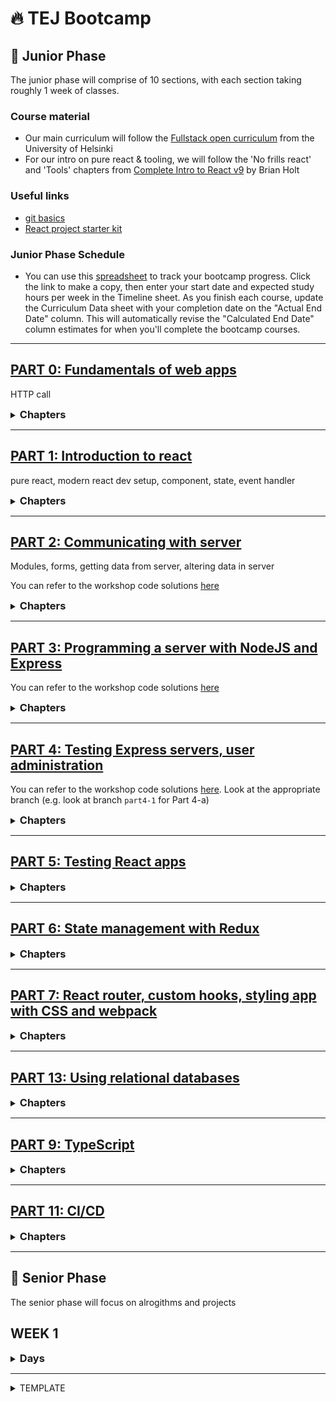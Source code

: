 # 🔥 TEJ Bootcamp

## 💚 Junior Phase

The junior phase will comprise of 10 sections, with each section taking roughly 1 week of classes.

### Course material

- Our main curriculum will follow the [Fullstack open curriculum](https://fullstackopen.com/en/) from the University of Helsinki
- For our intro on pure react & tooling, we will follow the 'No frills react' and 'Tools' chapters from [Complete Intro to React v9](https://react-v9.holt.courses/) by Brian Holt

### Useful links

- [git basics](https://git-scm.com/book/en/v2)
- [React project starter kit](https://github.com/TEJ-Fellowship/react-start-kit)

### Junior Phase Schedule

- You can use this <a href="https://docs.google.com/spreadsheets/d/13IWu48jcdKJnNBHTXIRGEg-uO8L2p5z1M3Kj98RfPyg/copy" target="_blank">spreadsheet</a> to track your bootcamp progress.
  Click the link to make a copy, then enter your start date and expected study hours per week in the Timeline sheet. As you finish each course, update the Curriculum Data sheet with your completion date on the "Actual End Date" column. This will automatically revise the "Calculated End Date" column estimates for when you'll complete the bootcamp courses.

---

## [PART 0: Fundamentals of web apps](https://fullstackopen.com/en/part0/fundamentals_of_web_apps)

HTTP call

<details><summary><h3 style="display:inline">Chapters</h3></summary>

<details><summary>Part 0-b</summary>

**_WE-WILL-LEARN:_**

- HTTP call

**_PRE-WORK:_**

- [PART 0: Read only the 'HTTP GET' section](https://fullstackopen.com/en/part0/fundamentals_of_web_apps)

**_TO-STUDY:_**

- [PART 0-b: HTTP request](https://fullstackopen.com/en/part0/fundamentals_of_web_apps#http-get)

**_LECTURE-VIDEO:_**

- [Exercise web sequence diagrams](https://youtu.be/ycQnptR5qj8)

**_TO-DO:_**

- [0.4-0.6](https://fullstackopen.com/en/part0/fundamentals_of_web_apps#exercises-0-1-0-6)

_Instructions for TO-DO_

1. create a new git repository called `fullstackopen` in your local computer
1. create a repository in github to push your local `fullstackopen`
1. create a folder called `part0` inside `fullstackopen`
1. create separate files to put your sequence diagrams for exercises 0.4 to 0.6

</details>

</details>

---

## [PART 1: Introduction to react](https://fullstackopen.com/en/part1)

pure react, modern react dev setup, component, state, event handler

<details><summary><h3 style="display:inline">Chapters</h3></summary>
<details><summary>Part 1-a: Introduction to React</summary>

- [Part 1-a: Introduction to React](https://fullstackopen.com/en/part1/introduction_to_react)

**_WE-WILL-LEARN:_**

- pure react
- modern react dev setup

**_PRE-WORK:_**

- [watch this video on eventloop](https://www.youtube.com/watch?v=8aGhZQkoFbQ)

**_TO-STUDY:_**

- [Complete Intro to React v9: Pure react](https://react-v9.holt.courses/lessons/no-frills-react/react-without-a-build-step)
- [Complete Intro to React v9: JS tools](https://react-v9.holt.courses/lessons/tools/npm)
- [PART 1-a: Intro to React](https://fullstackopen.com/en/part1/introduction_to_react)

**_LECTURE-VIDEO:_**

- [Pure react](https://youtu.be/gjPQSF1GvRk)
  1. Create folder structure and files
  - create folder `pure-react`, then `src` inside it
  2. Create `index.html` inside `src`
  - add script tag for React, ReactDOM, and index.js
  3. Create `index.js` inside `src`
  - use `ReactDOM.createRoot`, `React.createElement`, and `render` to create web application using pure react
- (Not required for 2025)[Tooling with npm, prettier, eslint, vite](https://youtu.be/JXvofCk2_gM)
  1. Create folder structure and files
  - create folder `tooling`, then copy `src` from `pure-react`
  2. Toolings
  - create npm project by `npm init -y`
  - install Dev prettier, eslint, vite
  - setup config for prettier, eslint, and vite
  - install react, react-dom
- [Convert pure react to dev environment running from vite](https://youtu.be/JXvofCk2_gM?t=1552)
  1. Use `Vite` tool to creat new React project
  ```
  npm create vite@latest introdemo -- --template react
  ```
  2. Move pure react code to this project
  3. Build React Components
- [Using JSX](https://youtu.be/eG7UPaLh5WQ)
  1. Move components `App` and `Hello` to individual files
  - remember to import and export required things
  - make sure to start component name with `Capital`
  2. Convert `React.createElement` to JSX
  - rename all files with JSX to `.jsx` extension from `.js`
  - remove the imports that are not required for JSX
  3. Please read [Some notes](https://fullstackopen.com/en/part1/introduction_to_react#some-notes) section for common errors to avoid
  4. What can you [render](https://fullstackopen.com/en/part1/introduction_to_react#do-not-render-objects) in JSX?

_Instructions for the `workshops` shown in the `LECTURE-VIDEO`s_

1. Create a new repository called `fullstackopen-workshops`
   - create the repository in your local computer
   - create a repository in github to push your local `fullstackopen-workshops`
   - create a folder called `part1` inside `fullstackopen-workshops`
2. Please do the workshop at least once by yourself
   - read notes under `LECTURE-VIDEO` section
   - watch the lecture-video (if required)
   - read the material (if required)
   - then put today's workshop inside the `part1` folder
   - refer to source code from lecture in [`part1-a` branch](https://github.com/TEJ-Fellowship/tej-bootcamp/tree/part1-a/part1/pure-react) if needed
   - continue future workshops under appropriate folder structures

**_TO-DO:_**

- [1.1-1.2](https://fullstackopen.com/en/part1/introduction_to_react#exercises-1-1-1-2)

_Instructions for TO-DO_

1. In the `fullstackopen` repository, create a folder called `part1` inside `fullstackopen`
2. Create folder called `courseinfo` inside of `part1` to put your code for exercise 1.1-1.2
   - You can create `courseinfo` project either by using `vite`, as we did for the class today. You can clone this [starter kit](https://github.com/TEJ-Fellowship/react-start-kit)
   - Or you can create `courseinfo` project using `create-react-app` as described in the [`introduction to react`](https://fullstackopen.com/en/part1/introduction_to_react) section of the course

_note-1_: If you are cloning the starter kit, delete the `.git` directory inside the clone.
_note-2_: See this [example exercise repository](https://github.com/fullstack-hy2020/example-submission-repository) for folder structure. Further details can be found with the [exercise instructions](https://fullstackopen.com/en/part1/introduction_to_react#exercises-1-1-1-2)

</details>

<details><summary>Part 1-b: Javascript</summary>

- [Part 1-b: Javascript](https://fullstackopen.com/en/part1/java_script)

**_WE-WILL-LEARN:_**

- Javascript concepts

**_TO-STUDY:_**

- master these Array methods: [Map](https://developer.mozilla.org/en-US/docs/Web/JavaScript/Reference/Global_Objects/Array/map), [Filter](https://developer.mozilla.org/en-US/docs/Web/JavaScript/Reference/Global_Objects/Array/filter), [Reduce](https://developer.mozilla.org/en-US/docs/Web/JavaScript/Reference/Global_Objects/Array/reduce), [forEach](https://developer.mozilla.org/en-US/docs/Web/JavaScript/Reference/Global_Objects/Array/forEach), [Includes](https://developer.mozilla.org/en-US/docs/Web/JavaScript/Reference/Global_Objects/Array/includes), [Some](https://developer.mozilla.org/en-US/docs/Web/JavaScript/Reference/Global_Objects/Array/some), [Every](https://developer.mozilla.org/en-US/docs/Web/JavaScript/Reference/Global_Objects/Array/every)

**_LECTURE-VIDEO:_**

- [Array methods in React](https://youtu.be/ZlBX5Wh6dBE)
  1. Create a react project that says `hello` to many people
  - create project `using-array` inside `part1`
  - copy the `src` files from [part1/tooling/src](https://github.com/TEJ-Fellowship/tej-bootcamp/tree/main/part1/tooling/src)
  2. In `App` create an array of objects of people to say hello to
  - a person object can have the properties for `firstName`, `lastName`, `id` etc.
  3. Display hello to each person
  - for each element in array, call `SayHello` component through the `map` method
    - pass entire person object to `SayHello`
    - in `SayHello`, destructure `props`
    - write a component helper function to return combination of `firstName`, `lastName`
    - use the helper function in the JSX returned by the component
  - If array is empty, display appropriate message
    - use if else condition
    - use ternary

```jsx
return (
  <div>
    {peopleArray.length > 0 ? (
      peopleArray.map((value) => <SayHello person={value} key={value.id} />)
    ) : (
      <h1>No records found</h1>
    )}
  </div>
);
```

- add `filter` method to say hello only to people with id greater than 2

_Instructions for the `workshop` shown in the `LECTURE-VIDEO`_

1. In the `fullstackopen-workshops` repository created in part1-a
   - create the workshop project `using-array` inside the folder `part1`
2. Please do the workshop at least once by yourself
   - read notes under `LECTURE-VIDEO` section
   - watch the lecture-video (if required)
   - do today's workshop in the `using-array` folder
   - refer to source code from lecture in [`part1-b` branch](https://github.com/TEJ-Fellowship/tej-bootcamp/tree/part1-b/part1/using-array) if needed

**_TO-DO:_**

- [1.3-1.5](https://fullstackopen.com/en/part1/java_script#exercises-1-3-1-5)

_Instructions for TO-DO_

1. In the `fullstackopen/part1/courseinfo` repository, continue to put your code for exercise 1.3-1.5

</details>

<details><summary>Part 1-c: Component state, event handlers</summary>

- [Part 1-c: Component state, event handlers](https://fullstackopen.com/en/part1/component_state_event_handlers)

**_LECTURE-VIDEO:_**

- [Component manual re-render](https://youtu.be/-GH2Qj9n-Mg)
  1. Create a react project that updates the count
  - create project `counter-app` inside `part1`
  - create component `App` and jsx file `index.jsx`
  2. Update the count in some set interval
  - use `setInterval` to update count, and also call the render manually to re-render the app
- [React state](https://youtu.be/RC-4xZIKqpo)
  1. Use `useState` hook to make a stateful component inside `App` component
  - convert the counter to a state using `useState`
  - use `setTimeout` to call a function after 1 second that changes the value of `counter` state
  - remove the manual call to render
- [React event handling](https://youtu.be/oeQ3M53rQVQ)
  1. add a button to increase the count
  - add button element
  - include an `onClick` event handler to the button. The event handler has to be a function, not function execution!
  2. Refactor components for display and button
  - refactor `Display` component
    - call `Display` from `App` and also pass it the counter state
  - refactor `Button` component
    - call it for plus, minus, and zero by passing appropriate event handlers

**_TO-DO:_**

- [1.6-1.14](https://fullstackopen.com/en/part1/a_more_complex_state_debugging_react_apps#exercises-1-6-1-14)

</details>

<details><summary>Part 1-d: Complex state, debugging React apps</summary>

- [Part 1-d: Complex state, debugging React apps](https://fullstackopen.com/en/part1/a_more_complex_state_debugging_react_apps)

**_WE-WILL-LEARN:_**

- a more complex state
  - array, object in state: don't mutate state!
- conditional rendering of component
- debugging React apps

**_LECTURE-VIDEO:_**

- [Using object, array in state](https://youtu.be/FBLdF4rpba4)
  1. Create a copy of `counter-app` in `part1` directory
  - first delete `node_modules` folder from `counter-app`
  - `cp -r counter-app double-counter`
  2. Put two counters
  - put the state of the left and right counter in an object
  - put the state of click history in an array
  - lets put the total number of clicks in a state
- [Conditional rendering in component](https://youtu.be/5AdVOjQMX2A)
  1. Create a new `History` component that shows the click history
  2. Conditionally show the history only when there is history
  - otherwise, show another message
- [React debugging, and notes on hooks](https://youtu.be/ExDd_g4rMkY)
  1. Do the following for debugging
  - console.log
  - debugger
  - [React developer tools](https://chrome.google.com/webstore/detail/react-developer-tools/fmkadmapgofadopljbjfkapdkoienihi)
  2. Rules of hooks (useState, useEffect etc.)
  - only call hooks inside functional components
  - do not call hooks from
    - inside of a loop
    - a conditional expression
- [Exercise 1.1 to 1.14 guide](https://youtu.be/H18zHpNDKwg)

**_TO-DO:_**

- [1.6-1.14](https://fullstackopen.com/en/part1/a_more_complex_state_debugging_react_apps#exercises-1-6-1-14)

</details>

</details>

---

## [PART 2: Communicating with server](https://fullstackopen.com/en/part2)

Modules, forms, getting data from server, altering data in server

You can refer to the workshop code solutions [here](https://github.com/fullstack-hy2020/part2-notes)

<details><summary><h3 style="display:inline">Chapters</h3></summary>

<details><summary>Part 2-a: Rendering a collection, modules</summary>

- [Part 2-a: Rendering a collection, modules](https://fullstackopen.com/en/part2/rendering_a_collection_modules)

**_PRE-WORK:_**

- [watch at least first 3 parts of this youtube playlist](https://www.youtube.com/playlist?list=PL0zVEGEvSaeEd9hlmCXrk5yUyqUag-n84)

**_WE-WILL-LEARN:_**

- rendering collection [Array or Object]
  - don't mutate state! especially if state is Array or Object
- Array.map
- Array.reduce
  - [lecture notes from foundations](https://github.com/TEJ-Fellowship/js-foundations/blob/main/lecture-notes/testfirst-part-2.js)
  - [mdn documentation](https://developer.mozilla.org/en-US/docs/Web/JavaScript/Reference/Global_Objects/Array/reduce)
- most common problems in React up to this point
  - the props are expected to be of a different type,
  - or called with a different name than they actually are, and destructuring fails as a result

**_LECTURE-VIDEO:_**

- [Using Array.map to show data in React](https://youtu.be/bb2Jp2aAFac?t=2)
  1. Create react project `notes-app`
  - create directory `part2`
  - create react project `notes-app` inside `part2`
  - pass array of notes from `index.jsx` to `App.jsx`
  - in `App.jsx` access the array data using indices
  2. Access the array using map method
- [Using key in React lists, and further debugging notes](https://youtu.be/bb2Jp2aAFac?t=1114)
  1. Use the `key` attribute when rendering array
  - understand how map method is working
  - using index vs id for `key` attribute
  2. Refactor the code
  - destructure the props
  - create the `components` directory inside `src`
  - refactor components and put them in `components` directory
    - note that the `key` attribute is now required in the component

**_TO-DO:_**

- [2.1-2.5](https://fullstackopen.com/en/part2/rendering_a_collection_modules#exercises-2-1-2-5)

</details>

<details><summary>Part 2-b: Forms</summary>

- [Part 2-b: Forms](https://fullstackopen.com/en/part2/forms)

**_WE-WILL-LEARN:_**

**Main concepts**

- controlled HTML input component
- filtering displayed elements

**Side notes**

- form onSubmit event handler needs event.preventDefault()
- form in App
- controlled HTML component: using onChange
- ternary expression
- Array.filter

**_LECTURE-VIDEO:_**

- [Adding a controlled HTML input component to add notes](https://youtu.be/gMdffc85U2M)
  1. Create a state to keep track of notes array
  2. Add a form in JSX to add a note
  3. Put an `onSubmit` event handler to the form
  4. Add a [controlled HTML input component](https://react.dev/reference/react-dom/components/input#controlling-an-input-with-a-state-variable) to capture the entry of a new note
  - add a new state to store the new note
  - use the state as the input `value`
  - add an `onChange` event handler on the input
  5. Complete `onSubmit` to add new note to notes array
- [Filtering displayed notes](https://youtu.be/YJhQ_6zGgA8)
  1. Add state to keep track of `showAll`
  2. Add a `notesToShow` variable to keep notes to show based on `showAll` state
  - if `showAll` is true, then `notesToShow` is same as `notes`
  - else, `notesToShow` only has importants `notes`
  3. Add functionality to toggle between `all` and `important`
  - add button with text for action
  - add `onClick` to button to toggle `showAll` state

**_TO-DO:_**

- [2.6-2.10](https://fullstackopen.com/en/part2/forms#exercises-2-6-2-10)

</details>

<details><summary>Part 2-c: Getting data from server</summary>

- [Part 2-c: Getting data from server](https://fullstackopen.com/en/part2/getting_data_from_server)

**_WE-WILL-LEARN:_**

- getting data from backend server
  - using [JSON Server](https://medium.com/codingthesmartway-com-blog/create-a-rest-api-with-json-server-36da8680136d) as our backend server
- [useEffect hook](https://react.dev/reference/react/useEffect)
- using [Axios](https://axios-http.com/docs/intro) to call server
  - understanding [promises](https://developer.mozilla.org/en-US/docs/Web/JavaScript/Guide/Using_promises)

**_LECTURE-VIDEO:_**

- [Setting up json-server as our backend server](https://youtu.be/jM5vB4hX8_8)
  1. Create the `db.json` file with array of notes
  2. Install `json-server` as dev dependency
  ```
  npm install json-server --save-dev
  ```
  3. Start the json-server
  ```
  npx json-server --port 3001 --watch db.json
  ```
  4. Include json-server start command in package.json scripts
  5. view the output on web browser
  - if required, install the [JSONVue](https://chrome.google.com/webstore/detail/jsonvue/chklaanhfefbnpoihckbnefhakgolnmc) extension
- [Understanding the useEffect hook](https://youtu.be/b_8Wz08L_Oo)
  1. in App.jsx, create a `useEffect` hook so that it is only called on first render
  2. update the `useEffect` hook so that it executes each time the `showAll` state changes
- [Using Axios in frontend to access data from backend](https://youtu.be/87ZVR9K9M70)
  1. Install axios as dependency
  ```
  npm install axios
  ```
  2. Read the data from json-server from our app using axios
  - start json-server in one terminal
  - start the app in another terminal
  - add code for axios.get in App.jsx inside the `useEffect` hook
  - modify `useEffect` so that it is called only on first render of the component

**_TO-DO:_**

- [2.11](https://fullstackopen.com/en/part2/getting_data_from_server#exercise-2-11)

</details>

<details><summary>Part 2-d: Altering data in server</summary>

- [Part 2-d: Altering data in server](https://fullstackopen.com/en/part2/altering_data_in_server)

**_WE-WILL-LEARN:_**

- understanding [REST](https://www.codecademy.com/article/what-is-crud)
  - routes
  - CRUD (Create, Read, Update, Delete) actions on REST routes
  - [axios methods corresponding to CRUD actions](https://www.freecodecamp.org/news/axios-react-how-to-make-get-post-and-delete-api-requests/)
- sending data to the Backend Server
  - [creating new data using axios.post](https://fullstackopen.com/en/part2/altering_data_in_server#sending-data-to-the-server)
  - [updating existing data using axios.put](https://fullstackopen.com/en/part2/altering_data_in_server#changing-the-importance-of-notes)
  - [handling Error in Promise using promise.catch](https://fullstackopen.com/en/part2/altering_data_in_server#promises-and-errors)

**Side notes**

- Array.find
- Review
  - Array.map
  - Array.filter

**_LECTURE-VIDEO:_**

- [Using axios.post to create note in backend](https://youtu.be/3R6ptNpQI78)
  1. Add `axios.post` code inside the event handler responsible for creating new note
  - a brief look at REST API
  - remove the `id` from your new note object, because now the REST API should create the id
  - update your notes state with the returned note object
  - now, even if you refresh, the newly added note is still present
- [Using `axios.put` to update note in backend](https://youtu.be/io2J85hh-Xw)
  1. Add button to toggle the `important` field of note
  - in `Note` component, add a button to toggle importance
  - what will be the `onClick` event handling function on the button?
  2. In the event handling function, add logic to update the data in server, and in state
  - first, find the note from our state
  - then, create a new object with the changed state of the note
    - don't mutate state directly!
  - send the new object using axios.put to update data in server
  - change the state of notes to reflect the updated note
- [Refactoring axios services](https://youtu.be/98dbEWhUxy4)
  1. Create a `services` folder inside the `src` folder
  2. Create `notes.js` fild inside `services`
  3. Create a `getAll`, `create`, and `update` functions specifically only for the server functions
  - return a promise that returns the destructured data
  - use these new functions in `App.jsx` to interact with the server
- [Handling axios errors in catch block](https://youtu.be/XTgRHClbphU)
  1. In `getAll` note service, add a fake note to the array returned from server
  2. Add a `catch` block to catch any error to the call to `update`
  - when we try to update a note in the server that does not exist, json-server will throw an error
  - print the error in the `catch` block
  - if the status code is `404`, it means the data does not exist
    - remove the data from `notes` state if data does not exist in server
    - show an alert with proper error message

**_TO-DO:_**

- [2.12-2.15](https://fullstackopen.com/en/part2/altering_data_in_server#exercises-2-12-2-15)

</details>

<details><summary>Part 2-e: Adding styles to React app</summary>

- [Part 2-e: Adding styles to React app](https://fullstackopen.com/en/part2/adding_styles_to_react_app)

**_WE-WILL-LEARN:_**

- adding styles to React app
  - 2 methods
    - importing style file into JS project
    - inline styles in JSX
  - CSS rules = selector + declerations
  - class selectors in JSX
- error message in it's own React component
  - activating error component by setting error message

**_LECTURE-VIDEO:_**

- [Inline styles](https://youtu.be/k5ZeIoaccv4)
  1. In `App.jsx`, define a new variable whose value is an object with css style
  - note that the CSS properties are written in camelCase, not hyphenated as in css file
  2. In the `h1` element in the JSX, create a new attribute called `style` and assign it the above variable
- [Using a css file to define a style](https://youtu.be/k5ZeIoaccv4?t=542)
  1. Create a css file `index.css` in the `src` directory
  2. Define a style for class `.redbackground`
  3. Import `index.css` in `index.jsx`
  4. In `App.jsx`, use the `redbackground` class in the `input` html element
- [Creating dynamic error message from catch block](https://youtu.be/KNDIhALqNP4)
  1. Create a new component called `Notification`
  - define an `error` class in css file to use in the Notification component
  2. Define a new state to put the error message with an initial value of `null`
  3. In the `catch` block for error handling, add code to display the error message in the Notification component
  - in the `catch` block, set the error message state with the error message
  - after a certain amount of time, set the error message back to `null`
- [Debugging openweather map api key](https://youtu.be/aByLiib_Zks)

**_TO-DO:_**

- [2.16-2.17](https://fullstackopen.com/en/part2/adding_styles_to_react_app#exercises-2-16-2-17)
- [2.18-2.20](https://fullstackopen.com/en/part2/adding_styles_to_react_app#exercises-2-18-2-20)

</details>

</details>

---

## [PART 3: Programming a server with NodeJS and Express](https://fullstackopen.com/en/part3)

You can refer to the workshop code solutions [here](https://github.com/fullstack-hy2020/part3-notes-backend)

<details><summary><h3 style="display:inline">Chapters</h3></summary>

<details><summary>Part 3-a: Node.js and Express</summary>

- [Part 3-a: Node.js and Express](https://fullstackopen.com/en/part3/node_js_and_express)

**_WE-WILL-LEARN:_**

- creating a simple Node project that runs in Node environment
- running a simple web server
- using Express library to build a more developer friendly web server
- using nodemon to run node
- defining routes in Express
  - CRUD functionality in Express routes
- Middleware
  - writing our own middleware

**Side notes**

- [difference between ES6 modules vs CommonJS syntax](https://www.freecodecamp.org/news/modules-in-javascript/)
- [what is JSON?](https://developer.mozilla.org/en-US/docs/Learn/JavaScript/Objects/JSON)
- [what does the version number in npm library mean?](https://fullstackopen.com/en/part3/node_js_and_express#express)
- [VSCode REST client](https://fullstackopen.com/en/part3/node_js_and_express#the-visual-studio-code-rest-client)
- [Math.max](https://developer.mozilla.org/en-US/docs/Web/JavaScript/Reference/Global_Objects/Math/max)

**_LECTURE-VIDEO:_**

- [Creating a simple express server](https://youtu.be/raUOxLZiPng)
  1. Create new project `notes-server`
  - create an npm project inside by `npm init -y`
  - create an http server that shows the text 'Hello world', listening on port 3001
  2. Serve notes as JSON data using http server
  - create a notes variable with the notes array
  - convert the http response to type `application/json`
  - JSON.stringify the notes array in the response
- [Using express for serving on the '/api/notes' route for a 'get' method request](https://youtu.be/QgC5oSEB_Tc)
  1. Install `express` library
  - modify code to use express library
  2. Modify to express route to server array of notes on `/api/notes` url for `get` request
  3. Install nodemon as dev dependency to run node server by hot reload on code changes
- [Side note on REST and JSON](https://youtu.be/GlanBqAtPj8)
- [Creating the '/api/notes/:id' route for a 'get' method request](https://youtu.be/CPMkmR6eSIU)
  1. Create a new get route at `/api/notes/:id`
  2. Respond with the json object of the note at that id
  - please note that the `request.params` always comes as a string
  3. If no notes are available at the id, then set status to 404 and return a friendly error message
- [Creating the `/api/notes/:id` route for a `delete` method request](https://youtu.be/rO6vsReA3d4)
  1. Create a new delete route at `/api/notes/:id`
  2. Respond with 204 status code, and no body
  3. Install `REST Client` extension
  4. Create file `requests/my_requests.rest` to store the REST requests
  - call the `delete` method on the REST endpoint
  ```
  DELETE http://localhost:3001/api/notes/2
  ```
- [Creating the '/api/notes' route for a 'post' method request](https://youtu.be/51_oufxrDUo)
  1. Create a new post route at `/api/notes`
  2. Use express.json() to read json objects in the request
  3. Use the json object in request to create a new post in the backend
  4. Respond with status 201 created and return the newly created note object
- [Creating middleware](https://youtu.be/wPZRiwHlz4Y)
  1. Create a middleware at the top of the express server to log method, path, and body
  2. Creat a middleware at the end of the express server (just before app.listen) to send a 404 not found to all paths that are not handled by the app

**_TO-DO:_**

- [3.1-3.6](https://fullstackopen.com/en/part3/node_js_and_express#exercises-3-1-3-6)
- [3.7-3.8](https://fullstackopen.com/en/part3/node_js_and_express#exercises-3-7-3-8)

</details>

<details><summary>Part 3-b: Deploying app to internet</summary>

- [Part 3-b: Deploying app to internet](https://fullstackopen.com/en/part3/deploying_app_to_internet)

**_WE-WILL-LEARN:_**

- [serving static files from server](https://fullstackopen.com/en/part3/deploying_app_to_internet#serving-static-files-from-the-backend)
- [including frontend code on server](https://fullstackopen.com/en/part3/deploying_app_to_internet#frontend-production-build)
- [deploying app to a cloud platform (e.g. Render)](https://fullstackopen.com/en/part3/deploying_app_to_internet#application-to-the-internet)
- [streamlining the deployment](https://fullstackopen.com/en/part3/deploying_app_to_internet#streamlining-deploying-of-the-frontend)

**Side notes**

- [CORS](https://fullstackopen.com/en/part3/deploying_app_to_internet#same-origin-policy-and-cors)
- [setting up proxy on react app](https://fullstackopen.com/en/part3/deploying_app_to_internet#proxy)
- [how the current set-up after part3-b looks](https://fullstackopen.com/en/part3/deploying_app_to_internet#the-whole-app-to-the-internet)

**_LECTURE-VIDEO:_**

- [Use notes-server instead of json-server](https://youtu.be/t7A5C8GAwBM?t=1)
  1. Start `notes-app`
  2. Start `notes-server`
  3. Change `baseUrl` in `notes-app` to the url of our `notes-server`
  4. Configure CORS in `notes-server` so that app and server work from different origins
  - install `cors` library
  - use `cors` library in server's `index.js` file
- [Serving frontend static files from node server](https://youtu.be/t7A5C8GAwBM?t=888)
  1. Build react app for serving from web server
  2. Include the build folder in your node application
  3. Instruct node server to serve the static files from the build folder
- [Modify frontend backend code to run in cloud](https://youtu.be/jt8qR6BI7h0)
  1. In react app, change the baseurl to a relative url
  2. In node server, read the PORT value from environment if available
- [Deploy fullstack app to Render](https://youtu.be/-xVexhcTjv8)
  1. Create a render account at https://dashboard.render.com/register
  - sign up using `GitHub`
  2. Create a new `Web Service`
  - connect to the proper github repository
  - configure `Root Directory`, `Build Command` (npm install), and `Start Command`
  3. Push your code to GitHub
  4. In notes-server, streamline notes-app build and deploy process
  - add npm script to build the react app and copy it to server repo
    - remove the existing `dist` folder
    - cd to notes-app
    - build notes-app
    - cp the `dist` folder from notes-app to notes-server
  5. Add proxy to vite config of notes-app so that we can use relative url in react dev environment
  ```
  server: {
    proxy: {
      "/api": {
        target: "http://localhost:3001",
        changeOrigin: true,
        secure: false,
      },
    },
  }
  ```

**_TO-DO:_**

- [3.9-3.11](https://fullstackopen.com/en/part3/deploying_app_to_internet#exercises-3-9-3-11)

</details>

<details><summary>Part 3-c: Saving data to MongoDB</summary>

- [PART 3-c: Saving data to MongoDB](https://fullstackopen.com/en/part3/saving_data_to_mongo_db)

**_LECTURE-VIDEO:_**

- [Introduction to mongodb](https://youtu.be/5Cdr5qnw8N4)
- [Setting up mongo database in mongodb.com](https://youtu.be/EvJJkLZ3RnM)
  1. Create a free account in mongodb.com
  - go to https://www.mongodb.com/cloud/atlas/register
  - you can sign up with google
  - select the 'free' option
  2. Create database userid and password
  - create project
  - build database using free option
  - choose the username password option for authentication
  - finish database creation
  3. Set network setting to allow access from anywhere
  - go the 'network access'
  - edit and select 'allow access from anywhere'. note - this is only for development!
  4. Get the connection string to your database
- [Using mongoose to set up a practice application](https://youtu.be/WevMzdj7pxg)
  1. `npm install mongoose`
  2. Create a new mongo.js file in your repo to create practice application
  - copy code from fullstackopen for mongo.js
  - change the url value to your db connection string
  - the mongo.js code has the following:
    - [create a schema for Note](https://fullstackopen.com/en/part3/saving_data_to_mongo_db#schema)
    - use the schema to create a model for Note
    - [use the Note model to create and save a Note object into mongodb](https://fullstackopen.com/en/part3/saving_data_to_mongo_db#creating-and-saving-objects)
  3. Run our code from terminal to create a collection and data in `noteApp` database
  - run `node mongo.js password`, this will create the note data in `test` database, in `notes` collection
  - delete the `test` collection
  - add `noteApp` to the db connection string
  - run `node mongo.js password` again, this will now create the note data in `noteApp` database
  4. [Write code to fetch data frome `notes` collection using the `Note` model](https://fullstackopen.com/en/part3/saving_data_to_mongo_db#fetching-objects-from-the-database)
  - in `mongo.js`, comment out the note creation code
  - add code to `get` the data
  - run `node mongo.js password` again
- [Connect the notes-server to the database](https://youtu.be/e0M8bBv_IEA)
  1. [Fetch db connection string from environment](https://youtu.be/Aph6jjDb2O8)
  - install npm library `dotenv` that will allow us to convert variables from .env file to `process.env` variables
  - for localhost
    - create a .env file to store the db connection string (add .env file to .gitignore)
    - in .env file, enter db connection string to variable `MONGODB_URI`
    - in index.js file, use `dotenv` library to read env variables
  - for render: configure db connection string in render `Environment`
  2. Create separate module to put database configuration
  3. Get data from database in the `/api/notes` route for `get` method
  4. Modify the returned data from mongoose to show the `id` field instead of `_id`, and hide the `__v` field
- [More node express routes configured through database](https://youtu.be/1NNyJnz3q4c)
  1. Rewrite `/api/notes` route for `post` method
  1. Rewrite `/api/notes/:id` route for `get` method
  1. Error handling
  1. Moving error handling to middleware
  - make sure middlewares are loaded in proper order
  1. Rewrite `/api/notes/:id` route for `delete` method
  1. Write `/api/notes/:id` route for `put` method

**_TO-DO:_**

- [3.12](https://fullstackopen.com/en/part3/saving_data_to_mongo_db#exercise-3-12)
- [3.13-3.14](https://fullstackopen.com/en/part3/saving_data_to_mongo_db#exercises-3-13-3-14)
- [3.15-3.18](https://fullstackopen.com/en/part3/saving_data_to_mongo_db#exercises-3-15-3-18)

</details>

<details><summary>Part 3-d: Validation and ESLint</summary>

- [PART 3-d: Validation and ESLint](https://fullstackopen.com/en/part3/validation_and_es_lint)

**_LECTURE-VIDEO:_**

- [Mongoose schema validation](https://youtu.be/F5vLQqKuCBo)
  1. Create a mongoose schema validation for `content` field in noteSchema
  2. In the note post route, catch the error in note.save
  3. Put the error handler in the error handling middleware
  4. Catch and display the error in the notes react app
- [Mongoose schema validation while updating](https://youtu.be/Zfmzodtq-5k)
  1. In the note update route, configure it to also throw schema validation errors
  2. Why schema based validation is better than logical error handling in code
- [Linting setup and configurations](https://youtu.be/SXLCt7Zzx8A)
  1. Install eslint as a dev dependency
  2. Setup config file for eslint
  - change env `browser` to `node`
  3. Setup the VSCode extensions for eslint
  4. Create script to run eslint
  5. Create eslint ignore config file `.eslintignore`
  - include the `dist` folder
  6. Create eslint rule for
  - `eqeqeq`
  - show warning for console.log
  7. Difference between formatting (prettier) vs code linting (eslint)

**_TO-DO:_**

- [3.19-3.21](https://fullstackopen.com/en/part3/validation_and_es_lint#exercises-3-19-3-21)
- [3.22](https://fullstackopen.com/en/part3/validation_and_es_lint#exercise-3-22)

</details>

</details>

---

## [PART 4: Testing Express servers, user administration](https://fullstackopen.com/en/part4)

You can refer to the workshop code solutions [here](https://github.com/fullstack-hy2020/part3-notes-backend). Look at the appropriate branch (e.g. look at branch `part4-1` for Part 4-a)

<details><summary><h3 style="display:inline">Chapters</h3></summary>
<details><summary>Part 4-a: Structure of backend application, introduction to testing</summary>

- [Part 4-a : Structure of backend application, introduction to testing](https://fullstackopen.com/en/part4/structure_of_backend_application_introduction_to_testing)

**_LECTURE-VIDEO:_**

- [Code refactoring](https://youtu.be/Z94SwZLr62I)
  1. [Refactor config, logger, and middleware to `utils` folder](https://fullstackopen.com/en/part4/structure_of_backend_application_introduction_to_testing#project-structure)
  2. Split the app code from `index.js` to `app.js`
- [Refactoring Node express Router and Note model](https://youtu.be/LN0zuzKOFvc)
  1. Refactor all the `notes` routes to `controllers/notes.js`
  - use `require('express').Router()`
  2. Refactor the `notes` schema and model specific code to `models/note.js`
- [Unit testing Node application](https://youtu.be/VzduDvmShas)
  1. Install jest in dev dependency (npm install --save-dev jest)
  2. Define npm script to run jest and specify the execution environment is node
  3. Create a file, `utils/for_testing.js` with simple functions to test
  4. Create unit testing file `tests/reverse.test.js` with tests for `reverse` function
  - run it
  - make one test case fail to analyze the jest error message
  5. Configure eslint to ignore the jest commands in the test file
  6. Create unit testing file `tests/average.test.js` with tests for `average` function
  - run it and analyze the failed test case
  - fix the failed case
  - notice the `describe` block

**_TO-DO:_**

- [4.1-4.2](https://fullstackopen.com/en/part4/structure_of_backend_application_introduction_to_testing#exercises-4-1-4-2)
- [4.3-4.7](https://fullstackopen.com/en/part4/structure_of_backend_application_introduction_to_testing#exercises-4-3-4-7)

</details>

<details><summary>Part 4-b: Testing the backend</summary>

- [PART 4-b: Testing the backend](https://fullstackopen.com/en/part4/testing_the_backend)

**_LECTURE-VIDEO:_**

- [Using supertest](https://youtu.be/rq_63pYsWus)
  1. Install supertest
     `npm i -D supertest`
  2. Write test cases to connect to api without starting node server, then write tests for
  - get all notes
    - notice async/await syntax
    - regex
    - no port required
    - using supertest methods for test
  - checking length of notes
    - using jest methods
  - checking content of one note
  3. Setup the code according to instructions in fullstackopen if timeout type errors seen in console
  - include a teardown
  - add Jest timeout
  - set bufferTimeoutMS
- [Setting up test environment](https://youtu.be/sqwPSl1NJCs)
  1. [Set up NODE_ENV for different environments](https://fullstackopen.com/en/part4/testing_the_backend#test-environment)
  - set up cross-env, if required for windows
  2. Set up test database for MongoDB
  - create TEST_MONGODB_URI in .env file
  - in config, setup the db url based on NODE_ENV
  3. In logger, only conditionally log if NODE_ENV is not test
- [Initialize test database before test](https://youtu.be/sqwPSl1NJCs?t=899)
  1. [Include the `beforeEach` block](https://fullstackopen.com/en/part4/testing_the_backend#initializing-the-database-before-tests)
  2. Modify tests written above to use the database initialization values
  3. Running test one at a time
- [async/await syntax](https://youtu.be/tP-N4yY-4nc)
  1. How does async/await work
  2. [Refactor notesRouter.get for '/api/notes' to async/await](https://fullstackopen.com/en/part4/testing_the_backend#async-await-in-the-backend)
  - run tests to make sure it is still working correctly
- [Write test then refactor notesRouter.post to async/await](https://youtu.be/UT1Qmnoccxs)
  1. [Write tests for notesRouter.post](https://fullstackopen.com/en/part4/testing_the_backend#more-tests-and-refactoring-the-backend)
  - write the test cases to test different scenario
  - run tests to make sure code is currently working
  2. Create helper functions for some common functions required for testing
  - put helper functions in `tests/test_helper.js`
  - refactor tests to use helper functions
  3. Refactor notesRouter.post to use async / await syntax
  - run test to make sure code is still working after refactoring
  - put try / catch block for error handling
  4. [Continue refactoring notesRouter.get single note, and notesRouter.delete routes to use async/await](https://fullstackopen.com/en/part4/testing_the_backend#error-handling-and-async-await)
- [Optimizing the beforeEach function](https://youtu.be/aiLU5CLCz1s)
  1. [Use Promise.all to await for an array of promises to resolve](https://fullstackopen.com/en/part4/testing_the_backend#optimizing-the-before-each-function)
  2. [Refactor tests to use describe block to group tests](https://fullstackopen.com/en/part4/testing_the_backend#refactoring-tests)

**_TO-DO:_**

- [4.8-4.12](https://fullstackopen.com/en/part4/testing_the_backend#exercises-4-8-4-12)
- [4.13-4.14](https://fullstackopen.com/en/part4/testing_the_backend#exercises-4-13-4-14)

</details>

<details><summary>Part 4-c: User administration</summary>

[PART 4-c: User administration](https://fullstackopen.com/en/part4/user_administration)

**_WE-WILL-LEARN:_**

- Creating users with passwords in the Mongo DB database
  - using `bcrypt` for one way hashing of password to store in database
  - using Test Driven Development (TDD) method
- Associate a `Note` to a `User`
  - put a `notes` array field into `User`
  - put a a `user` field into `Note`
  - association is enforced by mongoose library, not by Mongo DB
- Using the mongoose `populate` method

**_LECTURE-VIDEO:_**

- [Setting up Mongo DB for Note to User relationship](https://youtu.be/aJopS8jIt4E)
  1. [Set up Mongoose schema for `User`](https://fullstackopen.com/en/part4/user_administration#mongoose-schema-for-users)
  2. Modify `Note` Mongoose schema to refer to `User` who created the Note
- [Creating users](https://youtu.be/9_SDwFCVtXY)
  1. [Install bcrypt library to create one-way hash of the password](https://fullstackopen.com/en/part4/user_administration#creating-users)
  2. Create new router for `users` that handles REST api requests related to `users`
  - create `users` router
  - include `users` router in app.js
  - in `users` router, write POST method to create new user
  3. Write test case for user creation
  - first, write `usersInDb` helper function to get all users from DB
  - write test case for user creation with new username, utilizing `usersInDb` helper function
  - running the test should pass
  4. Practice Test Driven Development to add functionality to creating new user
  - write test case for user creation with existing username
  - running the test should fail, as we expect status code 400, but as of now our code returns 201 created
  - adjust create new user function to check for existing username
    - use `mongoose-unique-validator` library to validate for unique username
  - running the test should now pass
  5. In `users` router, write route handler for GET method for all users
- [Update new note creation to include user that created the note](https://youtu.be/RBPNYbZUqaA)
  1. [Update route handler for POST method for new note](https://fullstackopen.com/en/part4/user_administration#creating-a-new-note)
  - include user.\_id in the created note's `user` field
  - append the newly created note.\_id to the user's `notes` field
  2. [Update users and notes route handlers to populate full data](https://fullstackopen.com/en/part4/user_administration#populate)
  - update GET all users route handler to `populate` the full notes that the user has created
  - user `populate parameters` to only include the fields that we want
  - update GET all notes route handler to `populate` required user fields

**_TO-DO:_**

Nothing!!

</details>

<details><summary>Part 4-d: Token authentication</summary>

[PART 4-d: Token authentication](https://fullstackopen.com/en/part4/token_authentication)

**_LECTURE-VIDEO:_**

- [Principles of token based authentication](https://youtu.be/k9MugKavWAg)
  1. [Understanding token based authentication sequence diagram](https://fullstackopen.com/en/part4/token_authentication)
  2. Implement logging in function
  - npm install jsonwebtoken
  - create new router for `login` that handles REST api requests related to `login`
  - add the `login` router in app.js
  - add `SECRET` value to `.env` file that will be used by jsonwebtoken to sign the token
  - test logging in using VS Code REST-client
- [Creating new notes with logged in user](https://youtu.be/o5NK5Tbye8s)
  1. [Change the POST new note handler to only allow logged in users](https://fullstackopen.com/en/part4/token_authentication#limiting-creating-new-notes-to-logged-in-users)
  2. Test creation of new note with token using VS Code REST-client
  - write VS Code REST-client code to login
  - write VS Code REST-client code to POST new note, including token returned from login
  3. Implement error handling
  - update `errorHandler` middleware to handle `ValidationError` and `JsonWebTokenError`
- [Problems of Token-based authentication](https://youtu.be/YqkKbTovUNU)
  1. [Put time limit for the validity period of token](https://fullstackopen.com/en/part4/token_authentication#problems-of-token-based-authentication)
  2. Update `errorHandler` middleware to handle `TokenExpiredError`
  3. [End notes](https://fullstackopen.com/en/part4/token_authentication#end-notes)

**_TO-DO:_**

- [4.15-4.23](https://fullstackopen.com/en/part4/token_authentication#exercises-4-15-4-23)

</details>

</details>

---

## [PART 5: Testing React apps](https://fullstackopen.com/en/part5)

<details><summary><h3 style="display:inline">Chapters</h3></summary>

<details><summary>Part 5-a: Login in frontend</summary>

- [PARTPart 5-a: Login in frontend](https://fullstackopen.com/en/part5/login_in_frontend)

**_LECTURE-VIDEO:_**

- [Handling login](https://youtu.be/8FUUmPcYs4k)
  1. [In App.js, add a form for login using controlled input fields for userid and password](https://fullstackopen.com/en/part5/login_in_frontend#handling-login)
  2. Write function `handleLogin` to handle `onSubmit` for the login form
  3. Write login service to call login api
  4. Call login service from `handleLogin` App.js
  5. In App.js, convert login and note posting forms into functions
  6. Conditionally call the forms based on whether user is logged in
- [Creating new notes](https://youtu.be/nIILytsu7x4)
  1. [Set up `notes.js` service to use token from login response as the `Authorization` header in the notes creation request header](https://fullstackopen.com/en/part5/login_in_frontend#creating-new-notes)
  2. In App.js `handleLogin` function, `setToken` after login is sucessful
  3. In `create note` service, include the `Authorization` header in the correct format with the token
  4. The functionality to `add note` from the react app should work again
- [Saving login information in the browser](https://youtu.be/XwjQ2AVdSeM)
  1. [In `handleLogin` call `window.localStorage.setItem` to store user data in local storage](https://fullstackopen.com/en/part5/login_in_frontend#saving-the-token-to-the-browsers-local-storage)
  - remember to use `JSON.stringify` to convert JS object to string
  2. In `App.js`, write a useEffect hook that will read user data from local storage if available when application loads
  - remember to use `JSON.parse` to convert string to JS object
  3. What happens if saved token is no longer valid? e.g. if token expires?
  - show the proper error
  - remove data from local storage
  - update the user state to null so that the login form appears
  4. [Possible cross site scripting problems when using local storage](https://fullstackopen.com/en/part5/login_in_frontend#a-note-on-using-local-storage)

**_TO-DO:_**

- [5.1-5.4](https://fullstackopen.com/en/part5/login_in_frontend#exercises-5-1-5-4)

</details>

<details><summary>Part 5-b: props.children and proptypes</summary>

- [Part 5-b: props.children and proptypes](https://fullstackopen.com/en/part5/props_children_and_proptypes)

**_LECTURE-VIDEO:_**

- [Using props.children to create a generic Togglable component to control visibility of components](https://youtu.be/MDLTmK0UVqM)
  1. [Move login form to it's own component, LoginForm](https://fullstackopen.com/en/part5/props_children_and_proptypes#displaying-the-login-form-only-when-appropriate)
  2. [Move the `Togglable` logic into it's own component, Togglable](https://fullstackopen.com/en/part5/props_children_and_proptypes#the-components-children-aka-props-children)
  - please note how `props.children` is being used
  3. Modify `App.js > loginForm()` function to call `LoginForm` component within the `Togglable` component to make login form togglable
- [Move the Note adding form (`NoteForm`) into it's own component](https://youtu.be/EuDDEBnmdlk)
  1. Now use the `Togglable` component to toggle visibility of `NoteForm`
  2. [Move new note related state to the `NoteForm` component](https://fullstackopen.com/en/part5/props_children_and_proptypes#state-of-the-forms)
- [Using useRef, forwardRef, and useImperativeHandle](https://youtu.be/JMOma6lzZPQ)
  1. [Use useRef, forwardRef, and useImperativeHandle to pass functions from inner component to outer component](https://fullstackopen.com/en/part5/props_children_and_proptypes#references-to-components-with-ref)
  2. [A note on creating instances of the same component](https://fullstackopen.com/en/part5/props_children_and_proptypes#one-point-about-components)
- [Using prop-types and eslint](https://youtu.be/kay7tfStpjc)
  1. [Use the prop-types package to declare mandatory props and their data type](https://fullstackopen.com/en/part5/props_children_and_proptypes#prop-types)
  - declare mandatory props in the `Togglable` and `LoginForm` components
  2. [Configure eslint to ignore test related errors](https://fullstackopen.com/en/part5/props_children_and_proptypes#e-slint)
  - install the package eslint-plugin-jest as dev dependency
  - create eslint config file, either `.eslintrc.json` (copy from our previous vite repo) or `.eslintrc.js` (from this workshop)
  - add `jest` related env, plugins entries
  3. Create `.eslintignore` file to ignore files where eslint should not check
  4. Give a displayName to the `Togglable` component

**_TO-DO:_**

- [5.5-5.11](https://fullstackopen.com/en/part5/props_children_and_proptypes#exercises-5-5-5-11)
- [5.12](https://fullstackopen.com/en/part5/props_children_and_proptypes#exercise-5-12)

</details>

<details><summary>Part 5-c: Testing React apps</summary>

- [Part 5-c: Testing React apps](https://fullstackopen.com/en/part5/testing_react_apps)

**_WE-WILL-LEARN:_**

We will learn unit testing a React component. We will learn to test:

- a component will render what we expect it to render
- a component will call the correct function passed as a prop when a button is clicked
- a component will re-render correctly when a button is clicked
- a component will call a function with the correct argument when a button is clicked

**_LECTURE-VIDEO:_**

- [Setup initial jest test for Note component](https://youtu.be/DR-0M0soDFs)
  1. Install the required packages
  ```
  npm install --save-dev eslint-plugin-react-refresh @testing-library/react @testing-library/jest-dom jest-environment-jsdom @babel/preset-env @babel/preset-react
  ```
  2. Make the configurations
  - in package.json
  - in .babelrc
  2. Make sure `Note` component has className `note`, so that we can select by it
  3. [Write Note component test in the file src/components/Note.test.js](https://fullstackopen.com/en/part5/testing_react_apps#searching-for-content-in-a-component)
  4. Run the test. You might also need to `npm i -D jest` if `jest` is not already installed
  5. Modify the test to also check by selecting the element by class name in the rendered container
  6. [Use `screen.debug()` to see html output of render and of screen.getByText](https://fullstackopen.com/en/part5/testing_react_apps#debugging-tests)
- [Clicking buttons in test](https://youtu.be/3jYqx43aTJk)
  1. [Set up test for button click](https://fullstackopen.com/en/part5/testing_react_apps#clicking-buttons-in-tests)
  - npm install --save-dev @testing-library/user-event
  2. Write test case for button click on the `Note` component
  3. [Write tests for the Togglable component](https://fullstackopen.com/en/part5/testing_react_apps#tests-for-the-togglable-component)
  - set up Togglable component for testing by adding className="togglableContent"
  - now write the tests
- [Testing the forms](https://youtu.be/ZcdgmWeHImw)
  1. [Write test for form submit](https://fullstackopen.com/en/part5/testing_react_apps#testing-the-forms)
  - add className `formDiv` to `NoteForm`
  2. More options for finding elements
  - [note if there are two input fields](https://fullstackopen.com/en/part5/testing_react_apps#about-finding-the-elements)
    - use `screen.getByPlaceholderText` to be more precise to get right text input field, or use `container.querySelector`
  - using `container.querySelector`
  - using `{ exact: false }` option in the `screen.getByText` method
  - using `screen.findByText`; note it returns a promise
  - using `screen.queryByText`; note it does not cause an exception if the element is not found
- [More notes on tests](https://youtu.be/FekUXVovVSo)
  1. [Finding test coverage](https://fullstackopen.com/en/part5/testing_react_apps#test-coverage)
  - by running `npm test -- --coverage --collectCoverageFrom='src/**/*.{jsx,js}'`
  2. [Frontend integration tests](https://fullstackopen.com/en/part5/testing_react_apps#frontend-integration-tests)
  3. [Snapshot testing](https://fullstackopen.com/en/part5/testing_react_apps#snapshot-testing)

**_TO-DO:_**

- [5.13-5.16](https://fullstackopen.com/en/part5/testing_react_apps#exercises-5-13-5-16)

</details>

<details>
<summary>Part 5-d: End to end Testing</summary>

- [Part 5-d: End to end testing](https://fullstackopen.com/en/part5/end_to_end_testing)

**_LECTURE-VIDEO:_**

- [Initial setup for cypress](https://youtu.be/u2DwyqMHM3M)
  1. [Install cypress to the frontend as development dependency (npm i -D cypress)](https://fullstackopen.com/en/part5/end_to_end_testing#cypress)
  2. Add an npm-script to run it `"cypress:open": "cypress open"`
  - also change dev start to `"dev": "vite --host"`
  3. Add an npm-script to the backend which starts it in test mode `"start:test": "NODE_ENV=test node index.js"`
  4. Start cypress with command `npm run cypress:open`
  5. Create a new test file `notes_app.cy.js` inside the cypress/e2e folder
  6. Write the first test for the front page
- [Writing to a form](https://youtu.be/qSgkWSXTzkQ)
  1. [Extend our tests so that the test tries to log in to our application](https://fullstackopen.com/en/part5/end_to_end_testing#writing-to-a-form)
  - type the username and password in the login form using `cy.type` for the test
  - `cy.get` command allows for searching elements by CSS selectors
  - use `id` to get the value from input fields and use # to select id
  - some things to note
    - to avoid name conflicts, we gave the submit button the id login-button we can use to access it
    - if you are getting eslint errors on cy `npm i -D eslint-plugin-cypress`
    - changing the configuration in `.eslintrc.js`
- [Testing new note form](https://youtu.be/kBDE6gghwkY)
  1. [Only logged-in users can create new notes, so we add logging in to the application in beforeEach block](https://fullstackopen.com/en/part5/end_to_end_testing#testing-new-note-form)
  2. Give adding note input an id to avoid test failing if there is more than one input
  3. Each test starts a fresh browser state, as if a new browser window was opened
- [Controlling the state of the database](https://youtu.be/pXA2dsl_iDs)
  1. Challenge with E2E tests is that they do not have access to the database
  2. [Create API endpoints to the backend for the test](https://fullstackopen.com/en/part5/end_to_end_testing#controlling-the-state-of-the-database)
  - create a new router for the tests `testingRouter` at backend
  - add it to the backend only if the application is run on test-mode
  - the test does HTTP requests to the backend with `cy.request`
  3. Write the test for changing the importance of notes
  4. [Make a test to ensure that a login attempt fails if the password is wrong](https://youtu.be/GXz4AzbPdQk)
  - check error mesage `cy.get(.className).contains(message))`
  - note that css class selector starts with a full stop as in `.className`
  5. For more diverse tests than contains which works based on text content only
  - `should` should always be chained with get (or another chainable command)
  - cypress requires the colors to be given as rgb
  - if the test are for same component we can chain `should` with `and`
- [Bypassing the UI](https://youtu.be/9epuXiy7IzE)
  1. Note : [Fully test the login flow – but only once!](https://docs.cypress.io/guides/end-to-end-testing/testing-your-app#Logging-in)
  2. [Bypass the UI](https://fullstackopen.com/en/part5/end_to_end_testing#bypassing-the-ui)
  3. [Custom command](https://docs.cypress.io/api/cypress-api/custom-commands)
  - create a cy command for login
  - create a cy command for adding new note
  - config baseUrl
  - config the env BACKEND
  4. Revisiting changing the importance of a note
  - chaining contains with contains
  - when coding tests, you should check in the test runner that the tests use the right components!
  - use of `parent()` and `find` and `as` in cy
- [Running and debugging the tests](https://youtu.be/Mlzyi-sMwYE)
  1. Cypress commands always return undefined
  2. Cypress commands are like promises
  3. We can run the test using cli with command `"test:e2e": "cypress run"`
  4. Videos of the test execution can be recorded
  - in the cypress.config.js add `video: true`; then videos will be saved to cypress/videos/
  - gitignore the videos directory

**_TO-DO:_**

- [5.17-5.23](https://fullstackopen.com/en/part5/end_to_end_testing#exercises-5-17-5-23)

</details>
</details>

---

## [PART 6: State management with Redux](https://fullstackopen.com/en/part6)

<details><summary><h3 style="display:inline">Chapters</h3></summary>
<details><summary>Part 6-a: Flux-architecture and Redux</summary>

- [Part 6-a: Flux-architecture and Redux](https://fullstackopen.com/en/part6/flux_architecture_and_redux)

**_WE-WILL-LEARN:_**

- create redux store
- pass the redux store to app via provider

**_LECTURE-VIDEO:_**

- [Create a counter app that uses redux](https://youtu.be/PwaIfWc0Idw)
  1. Setup the application
  - clone the [react starter repo](https://github.com/TEJ-Fellowship/react-start-kit)
  - rename to redux-counter
  - cd redux-counter
  - rm -rf .git
  - npm i redux
  2. Create a simple counter app using useState in index.js (we won't be using App.jsx yet)
  - create a reducer, `counterReducer` in this case. the reducer does the work similar to `setState`
  - create a store, by using `createStore` and passing it the reducer
  - use `store.getState()` to get the store (like the `state`)
  - use `store.dispatch(action)` to modify the store (like calling `setState`)
    - `action` is an object with `type` key, and optionally `data` key
  - use `store.subscribe(React Component)` to rerender component when store changes
- [Create a note app that uses redux](https://youtu.be/5ypUAitqbjQ)
  1. Setup the application
  - clone the [react starter repo](https://github.com/TEJ-Fellowship/react-start-kit)
  - rename to redux-note
  - cd redux-counter
  - rm -rf .git
  - npm i redux
  2. Setup redux in index.jsx for note app
  - create a reducer, `noteReducer` in this case. the reducer does the work similar to `setState`
  - create a store, by using `createStore` and passing it the reducer
  - use `store.getState()` to get the store (like the `state`)
  - use `store.dispatch(action)` to modify the store (like calling `setState`)
    - `action` is an object with `type` key, and `data` key
  - use `store.subscribe(React Component)` to rerender component when store changes
  3. Add functionality to toggle importance using Test Driven Development method
  - setup test environment
    - install required packages
    - configure .babelrc file
    - add test script to package.json
    - add jest environment to .eslintrc.json
    - add `deep-freeze` library to test for immutability
  - move the `noteReducer` to its own file at reducers/noteReducer.js
    - export store and the reducer
  - in the test file `noteReducer.test.js`, put test case for adding a new post
  - add another test to toggle the `important` field
- [Add functionality to add new note](https://youtu.be/y7WYvEL27-U)
  1. Add form to add note
  2. Add `onSubmit` handler that calls `store.dispatch` for adding note
  3. Add frontend for toggling
  - add `onClick` call to `toggleImportance` function from each note display
  - write the function `toggleImportance` to call `store.dispatch`
  4. Write action creators for adding note, and toggling importance
  - write an `action creator` called `toggleImportanceOf` that creates the action to dispatch for toggling importance
  - write an `action creator` called `createNote` that creates the action to dispatch for adding note
- [Refactor note app to use Provider](https://youtu.be/qezPIuply_M)
  1. Put the reducer in the `reducers/noteReducer.js` file
  2. Also move the action creators to `reducers/noteReducer.js`
  3. Move the app component to `App.js`
  4. npm install react-redux
  5. Modify the store related code in `index.js`, pass the store to `Provider` and wrap the `App` with it
  - in `index.js` import `Provider`
  - wrap `App` with `Provider` with `store`
  6. Modify `App` to read `store` from `Provider`
  - `useSelector` to get access to the `store`
  - `useDispatch` to get access to `dispatch`
  7. Now even if we refactor `add new note` form to its own component, we don't need to pass the store from App; the store can be directly accessed by all the components
  - refactor creating new note into its own component

**_TO-DO:_**

- [6.1-6.2](https://fullstackopen.com/en/part6/flux_architecture_and_redux#exercises-6-1-6-2)
- [6.3-6.8](https://fullstackopen.com/en/part6/flux_architecture_and_redux#exercises-6-3-6-8)

</details>

<details><summary>Part 6-b: Many reducers</summary>

- [Part 6-b: Many reducers](https://fullstackopen.com/en/part6/many_reducers)

**_WE-WILL-LEARN:_**

- using `Combined reducers` to combine multiple reducers
- using Redux toolkit to simplify and streamline the use of Redux stores
- using Redux devtool to debug and help develop redux

**_LECTURE-VIDEO:_**

- [Add state for visibility filter by putting it in another reducer using Combined reducers](https://youtu.be/uPWEI39HbFc)
  - note that `NewNote` and `Notes` components have been refactored from `App` component
  1. Initialize `notes` state with two notes in `noteReducer`
  2. Create visibility filter to show all / important notes
  - put radio buttons with `onChange` event handler
  - note that `name` is same for the `radio` inputs to form a `button group`
  - use `useState` to store the state of visibility in `App` component
  - pass the state as prop to `Notes`
  - in `Notes` use the prop to show the desired notes
  3. Create new reducer `filterReducer` to store value of filter
  - put the reducer function `filterReducer`
  - create action creator `filterChange`
  4. Modify index.js to combine the reducers `filterReducer` and `noteReducer`
  - import `combineReducers` from `redux`
  - use `combineReducers` to combine the two reducers
  - change `createStore` to take the combined reducer
  5. Change the code to use redux instead of useState
  - modify `Notes.js` to now only read the `notes` key from the state
  - dispatch to the reducer when radio button is clicked
  - modify `Notes.js` to use filter from redux store instead of useState
  6. Create separate component for `VisibilityFilter`
  - in `App` use the `VisibilityFilter` component to display the filter
- [Using Redux Toolkit](https://youtu.be/dzJeixwWD8A)
  1. Install the Redux Toolkit
  - npm install @reduxjs/toolkit
  2. Modify `index.js` to use toolkit
  - import and use `configureStore` to create store, which will replace `combineReducers` and `createStore`
  3. Modify `noteReducer.js` to use toolkit
  - use `createSlice` to refactor the reducer and action creators
  - use export using toolkit
  - how is `action.type` derived?
- [Using Redux devtool](https://youtu.be/kYXq0ajXHmI)
  1. Install devtool from https://chrome.google.com/webstore/detail/redux-devtools/lmhkpmbekcpmknklioeibfkpmmfibljd
  - this only works if using Redux Toolkit
  2. Open the Redux devtool window
  3. See the change in state for all the actions
  4. Dispatch an action from the toolkit

**_TO-DO:_**

- [6.9](https://fullstackopen.com/en/part6/many_reducers#exercise-6-9)
- [6.10-6.13](https://fullstackopen.com/en/part6/many_reducers#exercises-6-10-6-13)

</details>

<details><summary>Part 6-c: Communicating with server in a redux application</summary>

- [Part 6-c: Communicating with server in a redux application](https://fullstackopen.com/en/part6/communicating_with_server_in_a_redux_application)

**_WE-WILL-LEARN:_**

- `dispatch` can also take a function. if we pass a function to `dispatch`, then `dispatch` will execute that function by passing dispatch as the first argument

**_LECTURE-VIDEO:_**

- [Getting notes from the backend while using Redux](https://youtu.be/pFkuyboDFRc)
  1. Create `db.json` file in root folder, and put some data
  2. Install and run json server
  - npm install json-server --save-dev
  - in `package.json` add script to run json-server
  - npm run server
  3. Create service to fetch data from backend
  - npm install axios
  - create file `services/notes.js` to fetch data using axios from the backend
  4. Get initial data from backend
  - in `noteReducer` change initial state to empty array
  - in `noteReducer` add an action to append a single note
  - in `noteReducer` add an action to set all the notes
  - in `App`, create a `useEffect` to load the initial data from json-server
- [Storing a note to the backend while using Redux](https://youtu.be/lhZK3HTNz-w)
  1. When creating note, add functionality to also add the new note to backend
  - in `services/notes.js`, add function to create note in backend
  - in `NoteForm` component, modify to call the service to backend
  2. You can also change the `toggle importance` functionality to also update backend
- [Using thunk to move server connection logic to Redux action creator](https://youtu.be/R3LuH9FCt5I)
  1. Modify the initial notes loading functionality to move server communication to a `thunk`
  - change `App` useEffect to just dispatching return value of `initializeNotes` action creator
  - in `noteReducer`, create a new thunk `initializeNotes` that will:
    1. get all notes from the server
    2. then dispatch the notes to Redux store
  2. Modify the `createNote` functionality to move server communication to a `thunk`
  - change `NoteForm` component back to just dispatching return value of `createNote` action creator
  - in `noteReducer`, replace the `createNote` action creator with `createNote` thunk that will:
    1. call RestAPI to create a note in the server
    2. then dispatch the new note to Redux store
  3. Refactor Redux store creation
  - create `store.js` in root folder
  - move all Redux store creation code from `index.js` to `store.js`
  - in `index.js` import the store to pass to `App`

**_TO-DO:_**

- [6.14-6.15](https://fullstackopen.com/en/part6/communicating_with_server_in_a_redux_application#exercises-6-14-6-15)
- [6.16-6.19](https://fullstackopen.com/en/part6/communicating_with_server_in_a_redux_application#exercises-6-16-6-19)

</details>

<details><summary>Part 6-d: React Query, useReducer and the context</summary>

- [Part 6-d: React Query, useReducer and the context](https://fullstackopen.com/en/part6/react_query_use_reducer_and_the_context)

**_WE-WILL-LEARN:_**

**_LECTURE-VIDEO:_**

- [Using React Query](https://youtu.be/Izocvi0Ht20)
  1. Setup for using React Query
  - `npm install @tanstack/react-query`
  - setup `index.jsx` to use React Query
  2. Retrieve the notes in the `App` component
  - start json-server
  - use `useQuery`
  3. Refactor the server call to it's own `requests` file
- [Adding new note via React Query](https://youtu.be/nJbh4MZ3D54)
  1. Add function `createNote` in `requests` to post note to server
  2. In `App` add `useMutation` code for adding new note
  - call the `mutate` method to post the new note to server via React Query
  - invalidate the `notes` result, so that React Query re-fetches the notes
  3. Add functionality to toggle importance
  - add toggle function to call server in `requests`
  - add mutation code in `App` when note is toggled
- [Optimize React Query code to minimize calls to server](https://youtu.be/UfsE4VyC0BU)
  1. Modify `onSuccess` of new note creation to manually add new note to React Query state
  - add `newNote` parameter to callback function of `onSuccess`
  - getQueryData for `notes` (queryKey has to be an array)
  - manually setQueryData for `notes` adding the `newNote`
  2. Turn off `refetchOnWindowFocus` where not required
  3. React Query is server-state library, Redux is a client-state library
- [useReducer and context](https://youtu.be/LtQhffteDkQ)
  1. Implement `useReducer` for a simple counter app
  - create a new `CounterApp` file
  - render `CounterApp` from `index.jsx`
  2. Use `context` to pass the state
  - create a new file `CounterContext`, and use `createContext` to create a context for the counter state
  - in `CounterApp` use the context provider from `CounterContext` to provide the counter state to `CounterApp`
  - use `useContext` of `CounterContext` to read the value provided by the context provider in all required components
  3. Refactor the code
  - move all counter reducer related code to `CounterContext.jsx` file
  - in `index.jsx`, wrap the `CounterApp` with `CounterContextProvider`
  - refactor `useContext` code into `CounterContext` to fetch the state and the dispatch separately
  - note that `useCounterValue` and `useCounterDispatch` are custom hooks
- [Choosing the correct state management solution]()

**_TO-DO:_**

- [6.20-6.22](https://fullstackopen.com/en/part6/react_query_use_reducer_and_the_context#exercises-6-20-6-22)
- [6.23-6.24](https://fullstackopen.com/en/part6/react_query_use_reducer_and_the_context#exercises-6-23-6-24)

</details>
</details>

---

## [PART 7: React router, custom hooks, styling app with CSS and webpack](https://fullstackopen.com/en/part7)

<details><summary><h3 style="display:inline">Chapters</h3></summary>
<details><summary>Part 7-a: React-router</summary>

- [Part 7-a: React-router](https://fullstackopen.com/en/part7/react_router)

**_WE-WILL-LEARN:_**

- How to use react router for client side routes

**_LECTURE-VIDEO:_**

- [Implement react router](https://youtu.be/pOjABPs9NeU)
  1. Create new project `react-router` using [react-start-kit](https://github.com/TEJ-Fellowship/react-start-kit)
  2. Create simple SPA with menu
  3. Install react router
  4. Write code to use simple react router
  - use `BrowserRouter` to encapsulate all code that will use router
  - create `Link` for the required links
  - use `Routes` and `Route` to handle the links to components
- [Add parameterized route and useParams to read the parameter](https://youtu.be/PGKinr_tn24)
  1. Show notes
  - create a `Notes.jsx` component to show all notes
  - hardcode `notes` array with some notes in `App.jsx` and pass as props to `Notes.jsx`
  2. Create parameterized route for `note/:id` with `useParams`
  - update `Notes` component that creates `Link` to individual notes based on id
  - create a new `Route` to handle `note/:id` route
  - create `Note` component with `useParams` that will display individual note
- [Add useNavigate to programmatically navigate to a url](https://youtu.be/yU5aDVDj9II)
  1. Create `login` route
  - create a `user` useState to keep track of logged in user
  - if no `user` state, then show link to `login` that is a link to `login` route
  2. Create `Login` component
  3. Create a new route in `App.jsx` to direct the `login` path to `Login` component
  4. Modify `Login` component to handle user login
  - pass the `setUser` from `App` to `Login`
  - create a login form that takes a username and sets it to `user` state
  - use `useNavigate` to navigate to `/` route after logging in
  - in `App.jsx` use `Navigate` component in `users` route to conditionally redirect to `login` route when not logged in
- [Use `useMatch` for better parameterized route](https://youtu.be/PuxP8vk0ZP4)
  1. Move `BrowserRouter` component to `index`
  2. In `App`, use `useMatch` to get the `notes/:id` parameter to find the note
  3. Pass and read the single `note` object to the `Note` component
- [Build and deploy the react router app to node server](https://youtu.be/CPqpOFMA8WY)

**_TO-DO:_**

- [7.1-7.3](https://fullstackopen.com/en/part7/react_router#exercises-7-1-7-3)

</details>

<details><summary>Part 7-b: Custom hooks</summary>

- [Part 7-b: Custom hooks](https://fullstackopen.com/en/part7/custom_hooks)

**_WE-WILL-LEARN:_**

- Creating and using custom hooks
  1. Custom hooks follow the same [rules](https://reactjs.org/docs/hooks-rules.html) as react hooks
  2. Create custom hooks when you need complicated logic with react hooks that can be re-used

**_LECTURE-VIDEO:_**

- [Create custom hook for counter application](https://youtu.be/cQoUv8cx8M8)
  1. Create new project using [react-start-kit](https://github.com/TEJ-Fellowship/react-start-kit)
  2. Create simple counter application
  3. Move counter logic to custom hook `useCounter` in `hooks` folder
  - make sure the name of custom hook always starts with `use`
  4. Use `useCounter` for two different counters in the same `App` component
- [Using custom hook for forms](https://youtu.be/ZLgN00Fr_zg)
  1. Create an App with forms
  2. Create `useField` custom hook in `hooks` folder
  3. Use it in a form field
  4. Use the spread operator
  - to pass props to component from object with same named keys
  - to pass attributes to elements from object with same named keys

**_TO-DO:_**

- [7.4-7.8](https://fullstackopen.com/en/part7/custom_hooks#exercises-7-4-7-8)

</details>

<details><summary>Part 7-c: More about styles</summary>

- [Part 7-c: More about styles](https://fullstackopen.com/en/part7/more_about_styles)

**_WE-WILL-LEARN:_**

- use of readymade UI libraries for styling in react

**_LECTURE-VIDEO:_**

- [React Bootstrap](https://youtu.be/T7OxCk0Tsn8)
  - npm install react-bootstrap
  - add a link for loading the CSS stylesheet for Bootstrap inside of the head tag in the `public/index.html` file
  - container `<div className="container">`
  - import `{ Table,Form,Button }` from 'react-bootstrap'
  - render list of notes as a table
  - improve the form in the Login view with the help of Bootstrap `Form`
  - stlye notification message using `Alert` component
  - navigation structure
- [Material UI](https://youtu.be/PyRuWEIeakQ)
  1. [Material UI](https://fullstackopen.com/en/part7/more_about_styles#material-ui)
  - install the library with command `{npm install @mui/material @emotion/react @emotion/styled}`
  - use `Material UI` to make the same changes that were made using `react-bootstrap`
  - each component has to be imported separately
- [Other styling options](https://youtu.be/sDBuveNOq0c)
  1. [Styled Components](https://fullstackopen.com/en/part7/more_about_styles#styled-components)
  - `npm install styled-components`
  2. [Other UI frameworks](https://fullstackopen.com/en/part7/more_about_styles#other-ui-frameworks)

**_TO-DO:_**

- The exercises related to the topics presented here can be found at the end of this course material section in the exercise set [for extending the blog list application.](https://fullstackopen.com/en/part7/exercises_extending_the_bloglist)

</details>

</details>

---

## [PART 13: Using relational databases](https://fullstackopen.com/en/part13)

<details><summary><h3 style="display:inline">Chapters</h3></summary>
<details><summary>Part 13-a: Using relational databases with Sequelize</summary>

- [Part 13-a: Using relational databases with Sequelize](https://fullstackopen.com/en/part13/using_relational_databases_with_sequelize)

**_WE-WILL-LEARN:_**

- Using Relational Database (Postgres) instead of mongoDB for the notes app
- Using `Sequelize` ORM to create JS Model for Postgres tables

**_USEFUL-SQL-COMMANDS:_**

- Create a table called `notes`

```
CREATE TABLE notes (
    id SERIAL PRIMARY KEY,
    content text NOT NULL,
    important boolean,
    date time
);
```

- Insert a row into `notes` table

```
insert into notes (content, important) values ('Relational databases rule the world', true);
```

- Read rows from `notes` table

```
select * from notes;
```

- Remove the table `notes`

```
drop table notes;
```

**_LECTURE-VIDEO:_**

- [Setup the relational database](https://youtu.be/idA_eY8Y1nY)
  1. Create a Postgres DB in [render](https://dashboard.render.com/)
  2. Install `Postgresql` extension by Chris Kolkman to connect to the database
  - make sure to correctly setup ssl
  3. Use the `Postgresql` extension
  - create table `notes` in the database using the extension
  - insert a few rows into the table
  - check the table and the inserted rows with the extension
- [Create notes-server to connect to relational database](https://youtu.be/vNOznwlG2Ps)
  1. Create `part13/notes-server`
  - make the folder `notes-server`
  - `npm init -y` to create a new npm project
  - `npm install express dotenv pg sequelize`
  2. Add the DB connection string to `.env` file
  3. Write api to read all notes from db
  - create `index.js`
  - write the `api/notes` for `get` method to read all notes from DB using `select` query
- [Using Sequelize ORM](https://youtu.be/Bjdy0WCvJiw)
  1. Use `Sequelize` ORM to rewrite `api/notes` `get` method
  - create a `Model` for `Note`
  - use the `Note` model to get all notes from DB
  2. Add api to create a single note with simple error handling
  - remember to use middleware to correctly read json data sent to server
  - note the difference between `create` and `build`
  3. Call the single note creation api
- [Additional notes on relational database](https://youtu.be/6BwW2USXL5E)
  1. Creating database tables automatically using the `Sequelize` model
  2. Add api to read a single note
  3. Add api to modify a note
  4. Printing the objects returned by `Sequelize` to the console
  - using `toJSON`
  - using `JSON.stringify`

**_TO-DO:_**

- [13.1-13.3](https://fullstackopen.com/en/part13/using_relational_databases_with_sequelize#tasks-13-1-13-3)
- [13.4](https://fullstackopen.com/en/part13/using_relational_databases_with_sequelize#task-13-4)

</details>

<details><summary>Part 13-b: Join tables and queries</summary>

- [PART 13-b: Join tables and queries](https://fullstackopen.com/en/part13/join_tables_and_queries)

**_WE-WILL-LEARN:_**

- User management in sequelize
- Joining data from two tables in sequelize
- Using query parameters in REST API

**_LECTURE-VIDEO:_**

- [Refactoring the code](https://youtu.be/lJV20vTJCss)
  1. Start with `util` directory
  - create `config.js` to read configurations from environment
  - create `db.js` to put DB boilerplate code
  2. Refactor route handling to controllers
  - move notes routes to `controllers/notes.js`
  - modify `index.js` to use the notes controller for all `/api/notes` requests
  3. Refactor models
  - move `Note` model to `models/note.js`
  - create `models/index.js` to centralize all models related code
  4. Move db connection code to `util/db.js` file
  - add a function to test the db connection, then call it before starting app
  5. Refactor notes controller
  - put repetitive code to middleware
  - call middleware in the routes where required
- [Create user login](https://youtu.be/4dHCCbllNbc)
  1. Create `User` model
  - create `models/user.js` for `User` model
  - include the `User` model to `models/index.js`
  2. Create routes for user management
  - create `controllers/users.js`
  - create `controllers/login.js`
  - add `SECRET` in `.env` and `util/config.js`
  - npm install jsonwebtoken
  - include the routes in `index.js`
  3. Use `REST Client` to test login
  - create user from the `REST Client`
  - login with user and get token
- [Add user to note](https://youtu.be/4dHCCbllNbc?t=894)
  1. Add relation between `User` and `Note`
  - in `models/index.js` add the foreign key from `User` to `Note`
  2. Modify note post route to also insert logged in userId
  - in `controllers/notes.js`, add `tokenExtractor` middleware
  - use `tokenExtractor` to decode the the userId from token
  - include the userId while inserting a new note into the DB
  3. Use `REST Client` to create note using token
  - call api to create note by passing token and note object
- [Cleaning up & more queries](https://youtu.be/giN9wR9Km4I)
  1. Modify get notes to return the full user
  2. Modify get users to return notes created by user
  3. Modify get notes to use query parameters to fine tune sequelize query
  - include the `important` field in the api call
  - include the option to show all results when `important` is not specified in the query
  - modify `Note` model to not allow null for `important`
  - include searching text inside `content` field
  - exclude `where` clause when not required

**_TO-DO:_**

- [13.5-13.7](https://fullstackopen.com/en/part13/join_tables_and_queries#tasks-13-5-13-7)
- [13.8-13.12](https://fullstackopen.com/en/part13/join_tables_and_queries#tasks-13-8-13-12)
- [13.13-13.16](https://fullstackopen.com/en/part13/join_tables_and_queries#tasks-13-13-13-16)

</details>

<details><summary>Part 13-c: Migrations, many-to-many relationships</summary>

- [Part 13-c: Migrations, many-to-many relationships](https://fullstackopen.com/en/part13/migrations_many_to_many_relationships)

**_WE-WILL-LEARN:_**

- How to properly migrate database (create / update database schema)
- Through table, and many-to-many relations
- Other sequelize functionalities

**_LECTURE-VIDEO:_**

- [Data migration the proper way](https://youtu.be/V10LVTJY1dA)
  1. Create the initial data migration script
  - create the file `migrations/20230929_00_initialize_notes_and_users.js`
  2. Write code to run migrations
  - npm install umzug
  - add migration code to `util/db.js`
  - remove the `sync` code from `models/index.js`
  3. Run the first migration
  - drop all existing tables
  - start the node server
- [Admin user and user disabling](https://youtu.be/y9e3rEGovpI)
  1. Create a user
  2. Create a few notes
  3. Stop the server
  4. Create migration file with new fields
  - create the file `migrations/20230929_01_admin_user_disabling.js`
  5. Make corresponding changes to `models/User`
  6. Start the server
  7. Make changes to loginRouter to disallow logging in for users with `disabled` field set to true
  8. Try logging in with disabled user
  - create a disabled user
  - using REST Client, try logging in with the disabled user vs. a not-disabled user
  9. Create route for admin user to change status of a user
  - make changes in `controllers/users`
  - move `tokenExtractor` from `controllers/notes` to `util/middleware.js`
  - import `tokenExtractor` in both `controllers/users` and `controllers/notes`
  10. Create admin user that can change disabled user to enabled user
  - convert user 1 to admin
  ```sql
  update users
  set admin=true
  where id=1;
  ```
  - login with user 1
  - use token from user 1 to update user 2 to enabled
  11. Create rollback functionality to undo migration
  - modify `util/db` to put rollback function
  - create `util/rollback.js` that calls the rollback function
  - add script in package.json to run the rollback file
- [Creating many-to-many relationship to allow users to be part of multiple teams](https://youtu.be/VzK0_efeKU0)
  1. Create migration for `teams` and `memberships` tables in file `migrations/20230929_02_add_teams_and_memberships.js`
  2. Make models form `Team` and `Membership` to reflect updated schema
  3. Update `models/index` to define the new relationships
  4. Create some teams
  5. Add users to teams in the membership table
  6. Now change get users route to include teams of the users, and excluding through table data
  7. Understand the object returned by sequelize such as in the code below:
  ```js
  const user = await User.findByPk(1, {
    include: {
      model: Note,
    },
  });
  user.notes.forEach((note) => {
    console.log(note.content);
  });
  ```
  8. Creating new return object when required shape is different from object returned by database
- [Revisiting many-to-many relationships](https://youtu.be/cSCbmTmdp2M)
  1. Create migration for `user_notes` through table to associate many users with many notes
  2. Create `userNote` model
  3. Modify `models/index` for the many to many relation
  4. Modify get users route to return users' notes and user marked notes
  5. In the route, add the author of the note
- [Concluding remarks](https://youtu.be/OJ6d18lIyPU)
  1. Lazy fetch based on query parameter
  - Modify get user so that it fetches the user's teams only if the query parameter `teams` is set in the request
    - note how `getTeams` method is generated by sequelize based on defined relationships
  2. Defining default scopes for model
  - in `User` model, exclude disabled users by default
  - also define `admin` scope
  - includ admin scope in sequelize query with `User.scope('admin').findAll()`
  3. Adding methods to sequelize models
  - add instance method `numberOfNotes`
  - add class method `with_notes`
  4. Repeatability of models and migrations
  - generating migration and model using sequelize command line tool

**_TO-DO:_**

- [13.17-13.18](https://fullstackopen.com/en/part13/migrations_many_to_many_relationships#tasks-13-17-13-18)
- [13.19-13.23](https://fullstackopen.com/en/part13/migrations_many_to_many_relationships#tasks-13-19-13-23)
- [13.24](https://fullstackopen.com/en/part13/migrations_many_to_many_relationships#task-13-24)

</details>
</details>

---

## [PART 9: TypeScript](https://fullstackopen.com/en/part9)

<details><summary><h3 style="display:inline">Chapters</h3></summary>
<details><summary>Part 9-a: Background and introduction</summary>

- [Part 9-a: Background and introduction](https://fullstackopen.com/en/part9/background_and_introduction)

**_WE-WILL-LEARN:_**

**_LECTURE-VIDEO:_**

- [Main principles](https://youtu.be/I0IYtP-IXsM)
  1. Typed superset over JavaScript
  - Compiles to plain JavaScript
  - Type annotations
    - input type of function
    - output type of function
  - Typing
    - explicit typing
    - inferred type
  2. Lifecycle of TypeScript
  3. Why to use TypeScript
  - type checking
  - static code analysis
  - code level documentation
  4. What TypeScript does not do
  - external libraries with no types
  - runtime validations

**_TO-DO:_**

Nothing to do!

</details>
<details><summary>Part 9-b: First steps with TypeScript</summary>

- [Part 9-b: First steps with TypeScript](https://fullstackopen.com/en/part9/first_steps_with_type_script)

**_WE-WILL-LEARN:_**

**_LECTURE-VIDEO:_**

- [Setting up TypeScript tooling for Node project](https://youtu.be/4DMU8QNwREg)
  1. Manual setup
  - create folder
  - create npm project `npm init -y`
  - install libraries `npm install --save-dev ts-node typescript`
  - add script inside package.json
  2. Create our first TypeScript function, with plain JavaScript
  - create a file `multiplier.ts`
  - run it with `npm run ts-node -- multiplier.ts`
  3. Let's use TypeScript
  - give input types for function parameters
  4. Create custom type
  - create union type
  - see type suggestion
  - try using a not accepted argument
  5. Add return type
  6. Throw error when required
  - catch the error without putting any type
  - catch the error as `unknown`
    - then requires Type narrowing to access error.message
- [Putting TypeScript in Express server](https://youtu.be/e5l_FuOZtFo)
  1. Change `tsconfig.json`
  2. Configure script
  3. Create `index.ts` file
  4. Run it
  - change config to make it work
  - change back config
  5. Types for express
  - convert `require` to `import`
  - add required types to make code work
    - `npm install --save-dev @types/express`
  6. Other config related errors
  7. Install ts-node-dev
  - `npm install --save-dev ts-node-dev`
  - add package.json script
- [Add api endpoint for calculate](https://youtu.be/njfKRYLZ5_A)
  1. Add code for `/calculate` endpoint
  - export and import the `multiplicator` function
  - use it in the api
  2. Difference between explicit and implicit `any`
  3. Disallow explicit `any`
  - `npm install --save-dev eslint @typescript-eslint/eslint-plugin @typescript-eslint/parser`
  - configure `.eslintrc`
  - add script to `package.json`
  4. Setup more eslint rules
  - modify `.eslintrc`
  - fix the unsafe `any` issues
  - do some code level validation to sanitize data
  5. Using type assertion
  - import type `Operation`
  - use it to assert the `op` that is posted to `calculate` api
  - we can now remove the eslint warning, but this could cause runtime errors

**_TO-DO:_**

- [9.1-9.3](https://fullstackopen.com/en/part9/first_steps_with_type_script#exercises-9-1-9-3)
- [9.4-9.5](https://fullstackopen.com/en/part9/first_steps_with_type_script#exercises-9-4-9-5)
- [9.6-9.7](https://fullstackopen.com/en/part9/first_steps_with_type_script#exercises-9-6-9-7)

</details>
<details><summary>Part 9-c: Typing an Express app</summary>

- [Part 9-c: Typing an Express app](https://fullstackopen.com/en/part9/typing_an_express_app)

**_WE-WILL-LEARN:_**

**_LECTURE-VIDEO:_**

- [Setting up production grade project](https://youtu.be/kLgqYlmeC6w)
  1. Initialize a project using TypeScript
  - create directory `flight_diary`
  - `cd flight_diary`
  - `npm init -y`
  - `npm install typescript --save-dev`
  - add script run typescript
  - create tsconfig.json by initializing typescript
  2. Customize to our needs
  - configure tsconfig for our needs
  - install required additional packages
  - create `.eslintrc`
  - install and configure ts-node-dev for dev
  3. Get a basic node server working
  - Create `index.ts`
  - Build the project
  - Eslint ignore the js files
  - Create and run script from the compiled `build` folder
- [Start coding](https://youtu.be/QaxskzqgyeI)
  1. Create a directory structure
  2. Make a new `diaries` route
  - create `diaries.ts` inside `routes` folder
  - call it from index.ts
  3. Serve the data
  - store the data in `data/entries.json`
  - create `src/services/diaryService.ts` to manipulate the data
  - configure `resolveJsonModule` in tsconfig
  4. Create and use `types`
  - create file `src/types.ts`
  - add `Weather`, `Visibility` types
  - add `DiaryEntry` interface
  - use our type in diaryService
  - do type assertion for diaryData
  5. Convert the json data directly to typed data
  - create file `data/entries.ts` and export typed data
  - use typed data directly into service
  6. Defining optional fields in types
  7. Utility types
  - using `Pick` and `Omit` to choose or remove from object types
  - create `NonSensitiveDiaryEntry` from `DiaryEntry` type by omitting `comment` field
  - use `NonSensitiveDiaryEntry` for the service `getNonSensitiveEntries`
    - there is an issue!
    - modify to manually remove sensitive data
  8. Complete the routes
- [Adding functionalities](https://youtu.be/Xst_MRjhAfQ)
  1. Fetching one specific diary entry
  - Add api for specific id
    - fix the problem for potential `undefined` value
  2. Adding a new diary
  - convert argument to object
  - use utility type to define new diary entry without the `id` field
  - ignore error in post
  - parse json object in api
  3. Convert the incoming post data to typed data
  - define function `toNewDiaryEntry` in `utils.ts`
  - use it in the api
  - remove the ignore error from routes/diaries.ts
  - set the object param to `unknown`
  4. Check the incoming fields using `type guard`
  - check comment field
  - check date field
  - weather
    - use Enum
    - also make changes to `data/entries.ts`
    - need to assert the `NewDiaryEntry` as `DiaryEntry`
  - visibility
    - use Enum
  5. Complete the `toNewDiaryEntry` function
  - we can remove the existence check because of the `in` operator
  6. Test the new diary entry api

**_TO-DO:_**

- [9.8-9.9](https://fullstackopen.com/en/part9/typing_an_express_app#exercises-9-8-9-9)
- [9.10-9.11](https://fullstackopen.com/en/part9/typing_an_express_app#exercises-9-10-9-11)
- [9.12-9.13](https://fullstackopen.com/en/part9/typing_an_express_app#exercises-9-12-9-13)

</details>
<details><summary>Part 9-d: React with types</summary>

- [Part 9-d: React with types](https://fullstackopen.com/en/part9/react_with_types)

**_WE-WILL-LEARN:_**

- TypeScript will help us catch the following errors:
  - trying to pass an extra/unwanted prop to a component
  - forgetting to pass a required prop to a component
  - passing a prop with the wrong type to a component
- Useful resources
  - [React TypeScript cheatsheet](https://react-typescript-cheatsheet.netlify.app/)
  - [UseState generics detail](https://codewithstyle.info/Using-React-useState-hook-with-TypeScript/)

**_LECTURE-VIDEO:_**

- [Create React App with TypeScript](https://youtu.be/x1NuR5xOYtA)
  1. Create `my-app` with `create-react-app` using TypeScript template
  - `npx create-react-app my-app --template typescript`
  2. Modify default app
  - in `tsconfig.json`, turn off `allowJs`
  - create `.eslintrc`
  - add script to run linting
  3. Examining a React component
  - delete all files inside `src` folder
  - delete all except `index.html` in `public` folder
  - create `index.tsx` in `src` folder
  - types are defined for component as in a regular function
  - we can remove the return type in component
  - type assertion for `document.getElementById`
- [Deeper type usage](https://youtu.be/LBYN0ED4zec)
  1. Create types
  - create file `types.ts` in `src` folder
  - add the required interfaces
  - create a union type
  - refactor the types
    - create a base
    - `extend` the base
  2. Use types in `App.tsx`
  - create `App.tsx`
    - import types
    - return null for now
    - export App
  - play around with `kind`
    - TypeScript implicitly narrows the type based on the `kind`
  3. Discriminated union - type narrowing of union type based on literal attribute
  - write jsx to show CourseParts
  - show name and exerciseCount
  - use ternary for type narrowing
  4. Exhaustive type checking to make sure all union types have been used
- [React app with state](https://youtu.be/SAIVWSU_LTQ)
  1. Create a new App-note.tsx
  - the first `useState` infers the type `string`
  - the second `useState` is not able to infer the type
    - lets explicitly put the type
  2. Add code to initialize some data, and show it in jsx
  3. Add function to create new note
  - put a form with controlled input
  - add `onSubmit` for the form
    - fix the type error for event
  4. Communicating with the server
  - start the json server from part6/redux-notes
  - install axios
  - get the initial notes from rest api
  - set the generics type for `axios.get` method
  5. Connect the add note to server
  6. A note about defining object types
  - interface vs type

**_TO-DO:_**

- [9.14](https://fullstackopen.com/en/part9/react_with_types#exercise-9-14)
- [9.15](https://fullstackopen.com/en/part9/react_with_types#exercise-9-15)
- [9.16-9.19](https://fullstackopen.com/en/part9/react_with_types#exercises-9-16-9-19)

</details>
<details><summary>Part 9-e: Grande finale: Patientor</summary>

- [Part 9-e: Grande finale: Patientor](https://fullstackopen.com/en/part9/grande_finale_patientor)

**_WE-WILL-LEARN:_**

**_LECTURE-VIDEO:_**

- [Working with an existing project](https://youtu.be/MF9G6IXxlVw)
  1. Clone and run an existing frontend project
  - `https://github.com/fullstack-hy2020/patientor.git`
  - cd patientor
  - rm -rf .git
  - npm i
  - npm run dev
  2. Run existing backend project
  - cd patientor-backend
  - npm run dev
  3. Serve the expanded patients data
  - copy the [expanded data set](https://github.com/fullstack-hy2020/misc/blob/master/patients-full.ts)
  - create the required types for entry
    - start with a common type, refer to `code` from `Diagnose` type for `diagnosisCodes`
    - extend it
    - creat a union type
    - understanding and using `UnionOmit`

**_TO-DO:_**

- [9.20-9.21](https://fullstackopen.com/en/part9/grande_finale_patientor#exercises-9-20-9-21)
- [9.22-9.29](https://fullstackopen.com/en/part9/grande_finale_patientor#exercises-9-22-9-29)

</details>
</details>

---

## [PART 11: CI/CD](https://fullstackopen.com/en/part11)

<details><summary><h3 style="display:inline">Chapters</h3></summary>
<details><summary>Part 11-a: Introduction to CI/CD</summary>

- [Part 11-a: Introduction to CI/CD](https://fullstackopen.com/en/part11/introduction_to_ci_cd)

**_WE-WILL-LEARN:_**

- Software development life cycle
- Meaning of CI / CD

**_LECTURE-VIDEO:_**

- [Software journey from development to production](https://youtu.be/lur5tfxqJT4)
  1. Follow the [GitHub flow](https://docs.github.com/en/get-started/quickstart/github-flow) for software development
  - create a feature branch
  - complete coding and testing the feature
  - create a `Pull request` to the main branch
    - another user checks the code, and merges to the main branch
  2. Build the application to make it ready for `deploying` to server
  3. `Deploy` the code to production
- [CI / CD](https://youtu.be/lur5tfxqJT4)
  1. CI: `Continuous Integration` refers to merging developer changes to the main branch. This involves:
  - `merging` feature branch to main branch
  - `lint`
  - `build`: e.g. build the frontend code and put it in static folder of backend repository
  - `test`: run all frontend/backend jest, cypress tests to make sure they pass
  - `package`: e.g. create a zip file of part3/notes-server with `ALL` required code files including `node_modules`
  - `deploy`: e.g. ftp the zip file to production server, unzip it, and restart the node server
  2. CD: could mean `Continuous Delivery` or `Continuous Deployment`
  - the practice where the main branch is kept deployable at all times
  - automated deployments triggered from merges into the main branch
  3. `Important principals`: The goal is better, faster software development with fewer preventable bugs and better team cooperation
  - How to make sure that tests run on all code that will be deployed?
  - How to make sure that the main branch is deployable at all times?
  - How to ensure that builds will be consistent and will always work on the platform it'd be deploying to?
  - How to make sure that the changes don't overwrite each other?
  - How to make deployments happen at the click of a button or automatically when one merges to the main branch?
  4. Types of CI Setup
  - Self hosted setup, e.g. Jenkins
  - Cloud based solution, e.g. GitHub Actions

**_TO-DO:_**

- [11.1](https://fullstackopen.com/en/part11/introduction_to_ci_cd#exercise-11-1)

</details>

<details><summary>Part 11-b: Getting started with GitHub Actions</summary>

- [Part 11-b: Getting started with GitHub Actions](https://fullstackopen.com/en/part11/getting_started_with_git_hub_actions)

**_WE-WILL-LEARN:_**

- How to create GitHub Action

**_LECTURE-VIDEO:_**

- [Creating a GitHub Action](https://youtu.be/O4DycKA88kI)
  1. be aware of the [basic needs](https://fullstackopen.com/en/part11/getting_started_with_git_hub_actions#basic-needs) required to create CI operation
  2. create the folder `.github/workflows` in the root of the repository
  3. create a `workflow` file `hello.yml` inside `.github/workflows` directory
  4. put the workflow code in [YAML](https://docs.ansible.com/ansible/latest/reference_appendices/YAMLSyntax.html) with the following elements:
  - **name**: identifier for the workflow
  - **on**: the [event that will trigger the workflow](https://docs.github.com/en/actions/using-workflows/events-that-trigger-workflows) to be executed
  - **jobs**: one or more `jobs` (series of steps) to be executed in the workflow
  5. commit & push
  6. check the `Actions` tab in GiHub to see the workflow
  7. add step to list the files
  - you can configure a GitHub action workflow to start once:
    - An event on GitHub occurs such as when someone pushes a commit to a repository or when an issue or pull request is created
    - A scheduled event, that is specified using the cron-syntax, happens
    - An external event occurs, for example, a command is performed in an external application such as Slack or Discord messaging app
- [Setting up lint, test and build steps](https://youtu.be/uWrCIJZc3T4)
  1. create new workflow file `pipeline.yml`
  2. add new workflow code
  3. create a job
  - setup environment to run the job
  - add step to checkout the code
  - add step to setup node
  - add step to run npm install (you can set working-directory if required)
  - add step to run linting (you can set working-directory if required)
  4. commit and push code

**_TO-DO:_**

- [11.2](https://fullstackopen.com/en/part11/getting_started_with_git_hub_actions#exercise-11-2)
- [11.3-11.4](https://fullstackopen.com/en/part11/getting_started_with_git_hub_actions#exercises-11-3-11-4)
- [11.5-11.9](https://fullstackopen.com/en/part11/getting_started_with_git_hub_actions#exercises-11-5-11-9)

</details>

<details><summary>Part 11-c: Deployment</summary>

- [Part 11-c: Deployment](https://fullstackopen.com/en/part11/deployment)

**_WE-WILL-LEARN:_**

- deployment

**_LECTURE-VIDEO:_**

- [How to deploy in CI / CD](https://youtu.be/V6-LolcWCuA)
  1. good rules for CI / CD
  - expect anything that can go wrong to go wrong
  - silent failures are very bad
  2. read what a [good deployment system should do](https://fullstackopen.com/en/part11/deployment#what-does-a-good-deployment-system-do)
- []()

**_TO-DO:_**

- [11.10-11.12](https://fullstackopen.com/en/part11/deployment#exercises-11-10-11-12)

</details>

<details><summary>Part 11-d: Keeping green</summary>

- [Part 11-d: Keeping green](https://fullstackopen.com/en/part11/keeping_green)

**_WE-WILL-LEARN:_**

- Put conditions for executing Github Actions
- Versioning git repositories

**_LECTURE-VIDEO:_**

- [Workflow in Pull Requests](https://youtu.be/Ibit4QxIF_c)
  1. keep the main branch green
  2. usage of pull requests
  - for code review
  - automate trigger of tasks in the CI pipeline
  3. configure GitHub action to trigger on PR
  - NOTE!! make sure your `PR` is from your feature branch to YOUR main branch
  4. put condition on `deploy` step to only execute on certain `github.event_name` condition
- [About versioning](https://youtu.be/vNb-0_FDa0A)
  1. types of versioning
  - semantic versioning: {major}.{minor}.{patch} (e.g. 1.2.23)
  - hash versioning: is the hash from the commit point
  2. ways to keep track of versions
  - something in the code itself (e.g. a file in the repo with version number)
  - something in the repo or repo metadata (e.g. `tags` or `releases` in git)
  - something completely outside the repo (e.g. a spreadsheet that lists the Semantic Version and the commit it points to)
  3. best versioning workflow:
  - CI system keeps track of development by hash versioning
  - once code is successfully merged to main branch, then CI system gives a semantic version
  4. use [anothrNick/github-tag-action](https://github.com/anothrNick/github-tag-action) for automating semantic versioning in GitHub Actions
  - put it in a separate job
  - use the `needs` keyword to make this job depend on the previous job, `simple_deployment_pipeline`
  - only run this job on PR merge
  - checkout the code in the first step
  - in the tag step
    - change the default bump to `patch`
    - add token for authentication in your repository, as the action is third-party which needs authentication
    - only run the step if the commit message does not contain `#skip`
- [Final notes](https://youtu.be/vNb-0_FDa0A?t=1083)
  1. when using third party actions, e.g. github-tag-action, it might be a good idea to specify the used version with hash instead of using a version number
  2. keep the main branch protected

**_TO-DO:_**

- [11.13-11.14](https://fullstackopen.com/en/part11/keeping_green#exercises-11-13-11-14)
- [11.15-11.16](https://fullstackopen.com/en/part11/keeping_green#exercises-11-15-11-16)
- [11.17](https://fullstackopen.com/en/part11/keeping_green#exercise-11-17)

</details>

<details><summary>Part 11-e: Expanding Further</summary>

- [Part 11-e: Expanding Further](https://fullstackopen.com/en/part11/expanding_further)

**_WE-WILL-LEARN:_**

**_LECTURE-VIDEO:_**

- [Additional usage of CI pipelines](https://youtu.be/AOUNtGhznR4)
  1. use commit comments to automate bug tracking systems
  2. automate communications based on CI status
  3. steps to build discord success/failure notification to discord
  - use GitHub action [discord-webhook-notify](https://github.com/marketplace/actions/discord-webhook-notify) to send notification to [University of Helsinki discord channel - fullstack_webhook](https://study.cs.helsinki.fi/discord/join/fullstack) using [their webhook](https://discord.com/api/webhooks/905102634300637195/G6o7r15r3rO5PO7IFw0xaiJ79oYO0QttiXFU9Ab5hr_McBWZDXjJCoAJSkH4VRj3V3uC)
    - a success indication if a new version gets deployed
    - an error indication if a build fails
  4. **regarding metrics** - keep metrics of build time so that you can
  - project future build times
  - see if there are any sudden build time changes
  5. **periodic tasks** - automate with either commonly available tools, or, if not available, build automation yourself. you can schedule through GitHub Actions
  6. **building vs buying** - it's almost always better to use a tool that already does the job than to roll your own solution
  7. creating your own pipeline
  - create a new repo
  - includ phonebook server code into `server` folder
  - put phonebook frontend into `client` folder
  - make sure that `MONGODB_URI` env is entered into heroku `config vars`
  - make sure `HEROKU_API_KEY` is entered as github actions secret
  - make sure that the build script in `package.json` is named `build`
    - it should build to a folder that is referred from the backend's `express.static`
  8. protect your `main` branch
  - require a pull request. make sure approval is required
  - do not allow bypassing even for administrators

**_TO-DO:_**

- [11.18](https://fullstackopen.com/en/part11/expanding_further#exercise-11-18)
- [11.19-11.21](https://fullstackopen.com/en/part11/expanding_further#exercises-11-19-11-21)

</details>

</details>

---

## 💚 Senior Phase

The senior phase will focus on alrogithms and projects

## WEEK 1

<details>
<summary><h3 style="display:inline">Days</h3></summary>

<details><summary>Day 1</summary>

[Grace Shopper](./e-commerce/grace_shopper.pdf)

**_WE-WILL-LEARN:_**

- Getting started with e-commerce project

**_WEB APP DESIGN_**

1. requirements, user stories

- As a `<persona>`, I want to `<do something>` so that `<reason>`
  - example: as a `phonebook owner`, I want to see all of my contacts, so that I can see their phone number

2. implementation detail

- How you will actually fulfill a user story
- Split each story into specific, bite-size tasks (implementation detail)
  - Should always serve a user story
- examples:
  - an Express route on the backend
    (GET `/api/contacts`) should serve up the name,
    phone number of all the contacts from our Postgres database. access should be restricted to only the owner of the contact.
  - a React component on the frontend should call `/api/contacts` on first load, save it on redux, and use contacts from redux to display them on the screen

3. models

- list all the different models you will need, e.g. `users`, `contacts`
- write down all the fields for the models
- draw connections between models, e.g. one-to-one, one-to-many etc

4. wireframes

- rough mockups for all the frontend screens

**_TO-DO:_**

- gather user stories
- models
- implementation details
- wireframes

</details>
<details>
<summary>Day 2</summary>

**_WE-WILL-LEARN:_**

- Algorithms
  - Linear search
  - Binary search
  - Two crystal ball
  - Bubble sort
- REACTO
- Big O
- System design an ATM Machine

**_INTERVIEWING USING REACTO_**

- Read
  - ask clarifying questions
  - confirm your assumptions with the interviewer
- Example
  - write down example
    - one simple case
    - edge cases (many, if you can think of)
  - for arrays, always ask
    - is it sorted
    - can there be duplicates
- Analyze
  - tell your interviewer that you are going to analyze the simpe case first. think aloud to the interviewer as you are analyzing the simple case solution. let her hear all your thoughts; don't just analyze in your mind. come out with the solution that you are able to think of right away, don't try to be clever to come up with the optimal solution in the first go. it is ok if it is a naive solution
  - talk about the Big(O) of the solution
    - time complexity
    - space complexity
- Code it completely
- Test it using the simple example
  - then test for some of the edge cases, and see if you need to modify code for it
- Optimize solution if possible. but since you have done naive solution already, there isn't pressure to complete it

**_BIG O NOTATION_**

[Big O](https://theprimeagen.github.io/fem-algos/lessons/algorithms-and-time-space-complexity/time-and-space-complexity) is a way to categorize your algorithm's time or memory requirements based on input. It is not meant to be an exact measurement. It will not tell you how many CPU cycles it takes, instead it is meant to generalize the growth of your algorithm.

- Big O of time
  - O(N) - if there is one loop through the input
  - O(N^2) - if there is nested loop through the input
  - O(log N) - if the input is halved in each step
  - O(N log N) - if the input is halved in each step
- Big O of space
  - how much memory is the algorithm going to consume?
  - generally, not much focus will be put on this
  - it only comes into focus when using hashing function

### While calculating Big O

1. look for loops!
1. growth is with respect to the input
1. constants are dropped
1. worst case is usually the way we measure

**_TO-DO:_**

- REACTO interview problems
- Web app design for Blogslist

</details>

</details>

---

<details><summary>TEMPLATE</summary>

<details><summary>Part : </summary>

- [Part : ]()

**_WE-WILL-LEARN:_**

**_LECTURE-VIDEO:_**

- []()
  1.
- []()

**_TO-DO:_**

- [.-.]()

</details>

</details>
